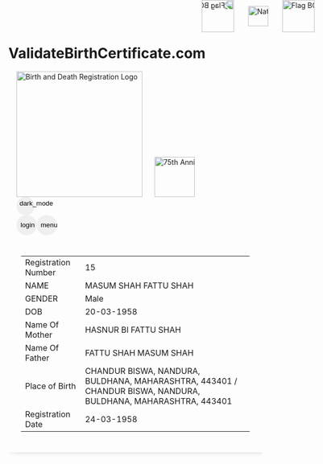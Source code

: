 # ValidateBirthCertificate.com
<!DOCTYPE html>
<!-- saved from url=(0097)https://dc.crsorgi.gov.in/crs/verifyCertificate?id=WAGbqzDYTVUzmZcBBFISXSmMvLDySRtv0bLzdxekW7g%3D -->
<html lang="en" webcrx=""><head><meta http-equiv="Content-Type" content="text/html; charset=UTF-8">
  
  <title>Validate Certificate | Civil Registration System | Government of India</title>
  <!--<base href="/crs">--><base href=".">
  <meta name="viewport" content="width=device-width, initial-scale=1">
  
  <!-- Clearing cache -->
  <meta http-equiv="Cache-Control" content="no-cache, no-store, must-revalidate">
  <meta http-equiv="pragma" content="no-cache">
  <meta http-equiv="expires" content="-1">
  <link rel="icon" type="image/png" href="https://dc.crsorgi.gov.in/favicon.png">

  <!-- preload necessary resources -->
  <link rel="preconnect" href="https://fonts.gstatic.com/" crossorigin="">
  <link rel="preload" as="image" href="https://dc.crsorgi.gov.in/assets/images/banner2.png">
  <!-- <link href="https://fonts.googleapis.com/css2?family=Roboto:wght@300;400;500&amp;display=swap" rel="stylesheet"> -->
  <!-- <link href="./assets/CSS/fonts.css" rel="preload" as="style" onload="this.onload=null;this.rel='stylesheet'"> -->
  <!-- <link href="https://fonts.googleapis.com/icon?family=Material+Icons" rel="stylesheet"> -->
  <link href="./036_files/material-icons.css" rel="stylesheet" as="style" onload="this.onload=null;this.rel=&#39;stylesheet&#39;">
  <!-- <script type="text/javascript" src="https://maps.googleapis.com/maps/api/js?v=3.exp&amp;key=AIzaSyBk9EXn8mjKPdDE7J8VjFvLc_4mXaiGYqc"></script> -->
  <!-- <link rel="stylesheet" href="https://js.arcgis.com/4.26/esri/themes/light/main.css"> -->
  <link href="./036_files/main.css" rel="stylesheet" as="style" onload="this.onload=null;this.rel=&#39;stylesheet&#39;">
  <!-- Pdf generation -->
  <script src="./036_files/pdf.min.js.download" defer=""></script>
  <script src="./036_files/pdf.worker.min.js.download" defer=""></script>

  <script type="text/javascript" src="./036_files/jquery.min.js.download"></script><script src="blob:https://dc.crsorgi.gov.in/9c53df50-eb88-4c15-a03b-8976adccdab3"></script>
  <script type="text/javascript" src="./036_files/CDAC-Typing.js.download"> </script><script type="text/javascript" src="./036_files/jquery.caret.js.download"></script><link href="./036_files/CDAC-Typing-Script-Style.min.css" rel="stylesheet" type="text/css"><script type="text/javascript" src="./036_files/KeyboardScript.min.js.download"></script><script language="javascript" type="text/javascript" src="./036_files/jquery-ui.min.js.download"></script><link rel="stylesheet" type="text/css" href="./036_files/jquery-ui.min.css"><link rel="stylesheet" type="text/css" href="./036_files/cdac-gist-fonts.css"><link rel="stylesheet" type="text/css" href="./036_files/GistFloatingKeyboard.css"><script language="javascript" type="text/javascript" src="./036_files/LanguagesArray.js.download"></script>

  <style type="text/css">
    body,
    html {
      height: 100%;
    }

    .app-loading {
      position: relative;
      display: flex;
      flex-direction: column;
      align-items: center;
      justify-content: center;
      height: 100%;
    }

    .app-loading .spinner {
      height: 200px;
      width: 200px;
      animation: rotate 2s linear infinite;
      transform-origin: center center;
      position: absolute;
      top: 0;
      bottom: 0;
      left: 0;
      right: 0;
      margin: auto;
    }

    .app-loading .spinner .path {
      /* stroke-dasharray: 1, 200;
      stroke-dashoffset: 0; */
      animation: dash 1.5s ease-in-out infinite;
      stroke-linecap: round;
      stroke: #ddd;
    }

    @keyframes rotate {
      100% {
        transform: rotate(360deg);
      }
    }

    @keyframes dash {
      0% {
        stroke-dasharray: 1, 200;
        stroke-dashoffset: 0;
      }

      50% {
        stroke-dasharray: 89, 200;
        stroke-dashoffset: -35px;
      }

      100% {
        stroke-dasharray: 89, 200;
        stroke-dashoffset: -124px;
      }
    }
  </style>

  <link rel="manifest" href="https://dc.crsorgi.gov.in/manifest.webmanifest">
  <meta name="theme-color" content="#1976d2">
  <!-- Google tag (gtag.js) -->
  <script async="" src="./036_files/js"></script>
  <script> window.dataLayer = window.dataLayer || []; function gtag() { dataLayer.push(arguments); } gtag('js', new Date());</script>
  <!-- End of Google tag (gtag.js) -->
<link rel="stylesheet" href="./036_files/styles.fa123647b2a03af7ac4d.css"><style>._header[_ngcontent-yfb-c187]   .example-spacer[_ngcontent-yfb-c187]{flex:1 1 auto}._navBar[_ngcontent-yfb-c187]   .mat-toolbar[_ngcontent-yfb-c187]{justify-content:center!important}.content-body[_ngcontent-yfb-c187]{height:100%;width:100%;overflow-x:hidden}mat-form-field[_ngcontent-yfb-c187]{width:100%}mat-card.card[_ngcontent-yfb-c187]{border-top:3px solid #3f51b5}.card[_ngcontent-yfb-c187]{box-shadow:0 2px 1px -1px #0003,0 1px 1px #00000024,0 1px 3px #0000001f}  .mat-form-field-appearance-outline .mat-form-field-label{height:42px;position:relative;top:4px;line-height:3}  .mat-form-field-appearance-outline .mat-form-field-label mat-label{font-size:16px}  input.mat-input-element{height:32px;position:relative;top:-5px;font-size:16px}  .mat-select{display:inline-block;width:100%;outline:none;height:32px;position:relative;top:-5px}  .mat-select-trigger{height:5.125em}  .mat-select-value-text{position:relative;top:12px}  .mat-form-field-appearance-outline .mat-form-field-infix{padding:.5em 0}  .mat-form-field-label-wrapper{top:-1.25em}  .mat-form-field-appearance-outline .mat-form-field-flex{display:flex;align-items:center}  input.mat-input-element{height:24px}  .mat-tooltip-trigger{color:#234a7d!important;top:0;position:relative}  .mat-tooltip{padding:10px!important;background:#234a7da3;position:relative;top:-10px;letter-spacing:.5px}  .mat-form-field-suffix{display:flex;align-items:center}  .mat-form-field-appearance-outline .mat-form-field-outline-thick{color:#3f51b5!important}@media (min-width:320px) and (max-width:767px){  .mat-button,   .mat-flat-button,   .mat-icon-button{min-width:auto!important;padding:0!important}}@media (min-width:320px) and (max-width:767px){  ._loginBtn.mat-raised-button{font-size:11px;min-width:auto!important;line-height:28px!important}}  .mat-menu-panel{min-width:210px!important;max-width:210px}  .mat-menu-panel.is-masterList{height:300px}  .mat-menu-panel.is-masterList::-webkit-scrollbar{width:8px;border-radius:25px}  .mat-menu-panel.is-masterList::-webkit-scrollbar-thumb{background:#bfc0c2;border-radius:3px}  .mat-form-field-appearance-outline.mat-focused .mat-form-field-outline-thick{color:#234a7d!important}  .mat-form-field-label{color:#4c4c4cb7!important}  .mat-form-field-appearance-outline.mat-form-field-invalid.mat-form-field-invalid .mat-form-field-outline-thick{color:#ccc!important}  .mat-form-field-appearance-outline .mat-form-field-outline-thick{color:#234a7d!important}  .mat-form-field-invalid .mat-input-element,   .mat-warn .mat-input-element{caret-color:#234a7d!important}  .mat-calendar-header{background-color:#234a7d!important}  .mat-calendar-previous-button{color:#fff!important}  .mat-calendar-next-button{color:#fff!important}  .mat-calendar-period-button{color:#fff!important}  .mat-calendar-arrow{color:#fff!important;border-top-color:#fff!important}  .mat-calendar-invert{color:#fff!important}  .mat-calendar-body-cell-content.mat-calendar-body-selected{background-color:#234a7d!important}  .mat-calendar-body-cell-content.mat-calendar-body-today{border:2px solid #234a7d!important}  .mat-checkbox-checked.mat-accent .mat-checkbox-background,   .mat-checkbox-indeterminate.mat-accent .mat-checkbox-background{background-color:#234a7d!important}._IconAlign[_ngcontent-yfb-c187]{position:relative;top:.4rem}._hide-mobile[_ngcontent-yfb-c187]   button[_ngcontent-yfb-c187]{font-weight:500!important}._hide-mobile[_ngcontent-yfb-c187]   span[_ngcontent-yfb-c187]{display:inline-block}@media screen and (max-width:991px){._hide-mobile[_ngcontent-yfb-c187]{display:none}}._hide-web[_ngcontent-yfb-c187]{display:none}@media screen and (max-width:991px){._hide-web[_ngcontent-yfb-c187]{display:inline-block}}mat-toolbar[color=primary][_ngcontent-yfb-c187]{height:50px;background-color:#234a7d!important}  .mat-tooltip{font-size:12px!important;font-weight:700!important;max-width:275px!important}.is-viewHistoryBtn[_ngcontent-yfb-c187]{font-size:10px;padding:0 5px;line-height:28px}.pwa-install[_ngcontent-yfb-c187]{bottom:0;background:#333 none repeat scroll 0 0;margin-bottom:5px;color:#fff;opacity:1;filter:alpha(opacity=100);border-radius:5px;position:fixed;transition:all .2s ease 0s;z-index:99;text-align:center;width:auto;left:0;transform:translate(calc(50vw - 50%));padding:5px 30px;display:flex;justify-content:space-between;align-items:center}.pwa-install[_ngcontent-yfb-c187]   .mat-icon[_ngcontent-yfb-c187]{transform:scale(.9)}.pwa-install[_ngcontent-yfb-c187]   .mat-icon-button[_ngcontent-yfb-c187]{width:20px;height:auto;margin-left:2px}</style><style>.mat-drawer-container{position:relative;z-index:1;box-sizing:border-box;-webkit-overflow-scrolling:touch;display:block;overflow:hidden}.mat-drawer-container[fullscreen]{top:0;left:0;right:0;bottom:0;position:absolute}.mat-drawer-container[fullscreen].mat-drawer-container-has-open{overflow:hidden}.mat-drawer-container.mat-drawer-container-explicit-backdrop .mat-drawer-side{z-index:3}.mat-drawer-container.ng-animate-disabled .mat-drawer-backdrop,.mat-drawer-container.ng-animate-disabled .mat-drawer-content,.ng-animate-disabled .mat-drawer-container .mat-drawer-backdrop,.ng-animate-disabled .mat-drawer-container .mat-drawer-content{transition:none}.mat-drawer-backdrop{top:0;left:0;right:0;bottom:0;position:absolute;display:block;z-index:3;visibility:hidden}.mat-drawer-backdrop.mat-drawer-shown{visibility:visible}.mat-drawer-transition .mat-drawer-backdrop{transition-duration:400ms;transition-timing-function:cubic-bezier(0.25, 0.8, 0.25, 1);transition-property:background-color,visibility}.cdk-high-contrast-active .mat-drawer-backdrop{opacity:.5}.mat-drawer-content{position:relative;z-index:1;display:block;height:100%;overflow:auto}.mat-drawer-transition .mat-drawer-content{transition-duration:400ms;transition-timing-function:cubic-bezier(0.25, 0.8, 0.25, 1);transition-property:transform,margin-left,margin-right}.mat-drawer{position:relative;z-index:4;display:block;position:absolute;top:0;bottom:0;z-index:3;outline:0;box-sizing:border-box;overflow-y:auto;transform:translate3d(-100%, 0, 0)}.cdk-high-contrast-active .mat-drawer,.cdk-high-contrast-active [dir=rtl] .mat-drawer.mat-drawer-end{border-right:solid 1px currentColor}.cdk-high-contrast-active [dir=rtl] .mat-drawer,.cdk-high-contrast-active .mat-drawer.mat-drawer-end{border-left:solid 1px currentColor;border-right:none}.mat-drawer.mat-drawer-side{z-index:2}.mat-drawer.mat-drawer-end{right:0;transform:translate3d(100%, 0, 0)}[dir=rtl] .mat-drawer{transform:translate3d(100%, 0, 0)}[dir=rtl] .mat-drawer.mat-drawer-end{left:0;right:auto;transform:translate3d(-100%, 0, 0)}.mat-drawer-inner-container{width:100%;height:100%;overflow:auto;-webkit-overflow-scrolling:touch}.mat-sidenav-fixed{position:fixed}
</style><style>.ngx-progress-bar[_ngcontent-yfb-c119]{position:fixed;top:0;left:0;width:100%;height:3px;z-index:99999!important;display:none;color:#00acc1;overflow:hidden}.ngx-progress-bar.foreground-closing[_ngcontent-yfb-c119], .ngx-progress-bar.loading-foreground[_ngcontent-yfb-c119]{display:block}.ngx-progress-bar.foreground-closing[_ngcontent-yfb-c119]{opacity:0!important;transition:opacity .5s ease-out .5s}.ngx-progress-bar.fast-closing[_ngcontent-yfb-c119]{transition:opacity .3s ease-out .3s!important}.ngx-progress-bar[_ngcontent-yfb-c119]:after, .ngx-progress-bar[_ngcontent-yfb-c119]:before{background-color:currentColor;content:"";display:block;width:100%;height:100%;position:absolute;top:0}.ngx-progress-bar-ltr[_ngcontent-yfb-c119]:before{transform:translate3d(-100%,0,0)}.ngx-progress-bar-ltr[_ngcontent-yfb-c119]:after{animation:progressBar-slide-ltr 12s ease-out 0s 1 normal;transform:translate3d(-5%,0,0)}.ngx-progress-bar-rtl[_ngcontent-yfb-c119]:before{transform:translate3d(100%,0,0)}.ngx-progress-bar-rtl[_ngcontent-yfb-c119]:after{animation:progressBar-slide-rtl 12s ease-out 0s 1 normal;transform:translate3d(5%,0,0)}.foreground-closing.ngx-progress-bar-ltr[_ngcontent-yfb-c119]:before{animation:progressBar-slide-complete-ltr 1s ease-out 0s 1;transform:translateZ(0)}.fast-closing.ngx-progress-bar-ltr[_ngcontent-yfb-c119]:before{animation:progressBar-slide-complete-ltr .6s ease-out 0s 1!important}.foreground-closing.ngx-progress-bar-rtl[_ngcontent-yfb-c119]:before{animation:progressBar-slide-complete-rtl 1s ease-out 0s 1;transform:translateZ(0)}.fast-closing.ngx-progress-bar-rtl[_ngcontent-yfb-c119]:before{animation:progressBar-slide-complete-rtl .6s ease-out 0s 1!important}@keyframes progressBar-slide-ltr{0%{transform:translate3d(-100%,0,0)}to{transform:translate3d(-5%,0,0)}}@keyframes progressBar-slide-rtl{0%{transform:translate3d(100%,0,0)}to{transform:translate3d(5%,0,0)}}@keyframes progressBar-slide-complete-ltr{0%{transform:translate3d(-75%,0,0)}50%{transform:translateZ(0)}}@keyframes progressBar-slide-complete-rtl{0%{transform:translate3d(75%,0,0)}50%{transform:translateZ(0)}}.ngx-overlay[_ngcontent-yfb-c119]{position:fixed;top:0;left:0;width:100%;height:100%;z-index:99998!important;background-color:rgba(40,40,40,.8);cursor:progress;display:none}.ngx-overlay.foreground-closing[_ngcontent-yfb-c119], .ngx-overlay.loading-foreground[_ngcontent-yfb-c119]{display:block}.ngx-overlay.foreground-closing[_ngcontent-yfb-c119]{opacity:0!important;transition:opacity .5s ease-out .5s}.ngx-overlay.fast-closing[_ngcontent-yfb-c119]{transition:opacity .3s ease-out .3s!important}.ngx-overlay[_ngcontent-yfb-c119] > .ngx-foreground-spinner[_ngcontent-yfb-c119]{position:fixed;width:60px;height:60px;margin:0;color:#00acc1}.ngx-overlay[_ngcontent-yfb-c119] > .ngx-loading-logo[_ngcontent-yfb-c119]{position:fixed;margin:0;width:120px;height:120px}.ngx-overlay[_ngcontent-yfb-c119] > .ngx-loading-text[_ngcontent-yfb-c119]{position:fixed;margin:0;font-family:sans-serif;font-weight:400;font-size:1.2em;color:#fff}.ngx-background-spinner[_ngcontent-yfb-c119]{position:fixed;z-index:99997!important;width:60px;height:60px;margin:0;color:#00acc1;opacity:.6;display:none}.ngx-background-spinner.background-closing[_ngcontent-yfb-c119], .ngx-background-spinner.loading-background[_ngcontent-yfb-c119]{display:block}.ngx-background-spinner.background-closing[_ngcontent-yfb-c119]{opacity:0!important;transition:opacity .7s ease-out}.ngx-background-spinner.fast-closing[_ngcontent-yfb-c119]{transition:opacity .4s ease-out!important}.ngx-position-absolute[_ngcontent-yfb-c119], .ngx-position-absolute[_ngcontent-yfb-c119] > .ngx-foreground-spinner[_ngcontent-yfb-c119], .ngx-position-absolute[_ngcontent-yfb-c119] > .ngx-loading-logo[_ngcontent-yfb-c119], .ngx-position-absolute[_ngcontent-yfb-c119] > .ngx-loading-text[_ngcontent-yfb-c119]{position:absolute!important}.ngx-position-absolute.ngx-progress-bar[_ngcontent-yfb-c119]{z-index:99996!important}.ngx-position-absolute.ngx-overlay[_ngcontent-yfb-c119]{z-index:99995!important}.ngx-position-absolute.ngx-background-spinner[_ngcontent-yfb-c119], .ngx-position-absolute[_ngcontent-yfb-c119]   .sk-square-jelly-box[_ngcontent-yfb-c119] > div[_ngcontent-yfb-c119]:first-child{z-index:99994!important}.top-left[_ngcontent-yfb-c119]{top:30px;left:30px}.top-center[_ngcontent-yfb-c119]{top:30px;left:50%;transform:translateX(-50%)}.top-right[_ngcontent-yfb-c119]{top:30px;right:30px}.center-left[_ngcontent-yfb-c119]{top:50%;left:30px;transform:translateY(-50%)}.center-center[_ngcontent-yfb-c119]{top:50%;left:50%;transform:translate(-50%,-50%)}.center-right[_ngcontent-yfb-c119]{top:50%;right:30px;transform:translateY(-50%)}.bottom-left[_ngcontent-yfb-c119]{bottom:30px;left:30px}.bottom-center[_ngcontent-yfb-c119]{bottom:30px;left:50%;transform:translateX(-50%)}.bottom-right[_ngcontent-yfb-c119]{bottom:30px;right:30px}.sk-ball-scale-multiple[_ngcontent-yfb-c119], .sk-ball-scale-multiple[_ngcontent-yfb-c119] > div[_ngcontent-yfb-c119]{position:relative;box-sizing:border-box}.sk-ball-scale-multiple[_ngcontent-yfb-c119]{width:100%;height:100%;font-size:0}.sk-ball-scale-multiple[_ngcontent-yfb-c119] > div[_ngcontent-yfb-c119]{display:inline-block;float:none;background-color:currentColor;border:0 solid;position:absolute;top:0;left:0;width:100%;height:100%;border-radius:100%;opacity:0;animation:ball-scale-multiple 1s linear 0s infinite}.sk-ball-scale-multiple[_ngcontent-yfb-c119] > div[_ngcontent-yfb-c119]:nth-child(2){animation-delay:.2s}.sk-ball-scale-multiple[_ngcontent-yfb-c119] > div[_ngcontent-yfb-c119]:nth-child(3){animation-delay:.4s}@keyframes ball-scale-multiple{0%{opacity:0;transform:scale(0)}5%{opacity:.75}to{opacity:0;transform:scale(1)}}.sk-ball-spin[_ngcontent-yfb-c119], .sk-ball-spin[_ngcontent-yfb-c119] > div[_ngcontent-yfb-c119]{position:relative;box-sizing:border-box}.sk-ball-spin[_ngcontent-yfb-c119]{width:100%;height:100%;font-size:0}.sk-ball-spin[_ngcontent-yfb-c119] > div[_ngcontent-yfb-c119]{display:inline-block;float:none;background-color:currentColor;border:0 solid;position:absolute;top:50%;left:50%;width:25%;height:25%;margin-top:-12.5%;margin-left:-12.5%;border-radius:100%;animation:ball-spin-clockwise 1s ease-in-out infinite}.sk-ball-spin[_ngcontent-yfb-c119] > div[_ngcontent-yfb-c119]:first-child{top:5%;left:50%;animation-delay:-1.125s}.sk-ball-spin[_ngcontent-yfb-c119] > div[_ngcontent-yfb-c119]:nth-child(2){top:18.1801948466%;left:81.8198051534%;animation-delay:-1.25s}.sk-ball-spin[_ngcontent-yfb-c119] > div[_ngcontent-yfb-c119]:nth-child(3){top:50%;left:95%;animation-delay:-1.375s}.sk-ball-spin[_ngcontent-yfb-c119] > div[_ngcontent-yfb-c119]:nth-child(4){top:81.8198051534%;left:81.8198051534%;animation-delay:-1.5s}.sk-ball-spin[_ngcontent-yfb-c119] > div[_ngcontent-yfb-c119]:nth-child(5){top:94.9999999966%;left:50.0000000005%;animation-delay:-1.625s}.sk-ball-spin[_ngcontent-yfb-c119] > div[_ngcontent-yfb-c119]:nth-child(6){top:81.8198046966%;left:18.1801949248%;animation-delay:-1.75s}.sk-ball-spin[_ngcontent-yfb-c119] > div[_ngcontent-yfb-c119]:nth-child(7){top:49.9999750815%;left:5.0000051215%;animation-delay:-1.875s}.sk-ball-spin[_ngcontent-yfb-c119] > div[_ngcontent-yfb-c119]:nth-child(8){top:18.179464974%;left:18.1803700518%;animation-delay:-2s}@keyframes ball-spin{0%,to{opacity:1;transform:scale(1)}20%{opacity:1}80%{opacity:0;transform:scale(0)}}.sk-ball-spin-clockwise[_ngcontent-yfb-c119], .sk-ball-spin-clockwise[_ngcontent-yfb-c119] > div[_ngcontent-yfb-c119]{position:relative;box-sizing:border-box}.sk-ball-spin-clockwise[_ngcontent-yfb-c119]{width:100%;height:100%;font-size:0}.sk-ball-spin-clockwise[_ngcontent-yfb-c119] > div[_ngcontent-yfb-c119]{display:inline-block;float:none;background-color:currentColor;border:0 solid;position:absolute;top:50%;left:50%;width:25%;height:25%;margin-top:-12.5%;margin-left:-12.5%;border-radius:100%;animation:ball-spin-clockwise 1s ease-in-out infinite}.sk-ball-spin-clockwise[_ngcontent-yfb-c119] > div[_ngcontent-yfb-c119]:first-child{top:5%;left:50%;animation-delay:-.875s}.sk-ball-spin-clockwise[_ngcontent-yfb-c119] > div[_ngcontent-yfb-c119]:nth-child(2){top:18.1801948466%;left:81.8198051534%;animation-delay:-.75s}.sk-ball-spin-clockwise[_ngcontent-yfb-c119] > div[_ngcontent-yfb-c119]:nth-child(3){top:50%;left:95%;animation-delay:-.625s}.sk-ball-spin-clockwise[_ngcontent-yfb-c119] > div[_ngcontent-yfb-c119]:nth-child(4){top:81.8198051534%;left:81.8198051534%;animation-delay:-.5s}.sk-ball-spin-clockwise[_ngcontent-yfb-c119] > div[_ngcontent-yfb-c119]:nth-child(5){top:94.9999999966%;left:50.0000000005%;animation-delay:-.375s}.sk-ball-spin-clockwise[_ngcontent-yfb-c119] > div[_ngcontent-yfb-c119]:nth-child(6){top:81.8198046966%;left:18.1801949248%;animation-delay:-.25s}.sk-ball-spin-clockwise[_ngcontent-yfb-c119] > div[_ngcontent-yfb-c119]:nth-child(7){top:49.9999750815%;left:5.0000051215%;animation-delay:-.125s}.sk-ball-spin-clockwise[_ngcontent-yfb-c119] > div[_ngcontent-yfb-c119]:nth-child(8){top:18.179464974%;left:18.1803700518%;animation-delay:0s}@keyframes ball-spin-clockwise{0%,to{opacity:1;transform:scale(1)}20%{opacity:1}80%{opacity:0;transform:scale(0)}}.sk-ball-spin-clockwise-fade-rotating[_ngcontent-yfb-c119], .sk-ball-spin-clockwise-fade-rotating[_ngcontent-yfb-c119] > div[_ngcontent-yfb-c119]{position:relative;box-sizing:border-box}.sk-ball-spin-clockwise-fade-rotating[_ngcontent-yfb-c119]{font-size:0;width:100%;height:100%;animation:ball-spin-clockwise-fade-rotating-rotate 6s linear infinite}.sk-ball-spin-clockwise-fade-rotating[_ngcontent-yfb-c119] > div[_ngcontent-yfb-c119]{display:inline-block;float:none;background-color:currentColor;border:0 solid;position:absolute;top:50%;left:50%;width:25%;height:25%;margin-top:-12.5%;margin-left:-12.5%;border-radius:100%;animation:ball-spin-clockwise-fade-rotating 1s linear infinite}.sk-ball-spin-clockwise-fade-rotating[_ngcontent-yfb-c119] > div[_ngcontent-yfb-c119]:first-child{top:5%;left:50%;animation-delay:-.875s}.sk-ball-spin-clockwise-fade-rotating[_ngcontent-yfb-c119] > div[_ngcontent-yfb-c119]:nth-child(2){top:18.1801948466%;left:81.8198051534%;animation-delay:-.75s}.sk-ball-spin-clockwise-fade-rotating[_ngcontent-yfb-c119] > div[_ngcontent-yfb-c119]:nth-child(3){top:50%;left:95%;animation-delay:-.625s}.sk-ball-spin-clockwise-fade-rotating[_ngcontent-yfb-c119] > div[_ngcontent-yfb-c119]:nth-child(4){top:81.8198051534%;left:81.8198051534%;animation-delay:-.5s}.sk-ball-spin-clockwise-fade-rotating[_ngcontent-yfb-c119] > div[_ngcontent-yfb-c119]:nth-child(5){top:94.9999999966%;left:50.0000000005%;animation-delay:-.375s}.sk-ball-spin-clockwise-fade-rotating[_ngcontent-yfb-c119] > div[_ngcontent-yfb-c119]:nth-child(6){top:81.8198046966%;left:18.1801949248%;animation-delay:-.25s}.sk-ball-spin-clockwise-fade-rotating[_ngcontent-yfb-c119] > div[_ngcontent-yfb-c119]:nth-child(7){top:49.9999750815%;left:5.0000051215%;animation-delay:-.125s}.sk-ball-spin-clockwise-fade-rotating[_ngcontent-yfb-c119] > div[_ngcontent-yfb-c119]:nth-child(8){top:18.179464974%;left:18.1803700518%;animation-delay:0s}@keyframes ball-spin-clockwise-fade-rotating-rotate{to{transform:rotate(-1turn)}}@keyframes ball-spin-clockwise-fade-rotating{50%{opacity:.25;transform:scale(.5)}to{opacity:1;transform:scale(1)}}.sk-ball-spin-fade-rotating[_ngcontent-yfb-c119], .sk-ball-spin-fade-rotating[_ngcontent-yfb-c119] > div[_ngcontent-yfb-c119]{position:relative;box-sizing:border-box}.sk-ball-spin-fade-rotating[_ngcontent-yfb-c119]{width:100%;height:100%;font-size:0;animation:ball-spin-fade-rotate 6s linear infinite}.sk-ball-spin-fade-rotating[_ngcontent-yfb-c119] > div[_ngcontent-yfb-c119]{display:inline-block;float:none;background-color:currentColor;border:0 solid;position:absolute;top:50%;left:50%;width:25%;height:25%;margin-top:-12.5%;margin-left:-12.5%;border-radius:100%;animation:ball-spin-fade 1s linear infinite}.sk-ball-spin-fade-rotating[_ngcontent-yfb-c119] > div[_ngcontent-yfb-c119]:first-child{top:5%;left:50%;animation-delay:-1.125s}.sk-ball-spin-fade-rotating[_ngcontent-yfb-c119] > div[_ngcontent-yfb-c119]:nth-child(2){top:18.1801948466%;left:81.8198051534%;animation-delay:-1.25s}.sk-ball-spin-fade-rotating[_ngcontent-yfb-c119] > div[_ngcontent-yfb-c119]:nth-child(3){top:50%;left:95%;animation-delay:-1.375s}.sk-ball-spin-fade-rotating[_ngcontent-yfb-c119] > div[_ngcontent-yfb-c119]:nth-child(4){top:81.8198051534%;left:81.8198051534%;animation-delay:-1.5s}.sk-ball-spin-fade-rotating[_ngcontent-yfb-c119] > div[_ngcontent-yfb-c119]:nth-child(5){top:94.9999999966%;left:50.0000000005%;animation-delay:-1.625s}.sk-ball-spin-fade-rotating[_ngcontent-yfb-c119] > div[_ngcontent-yfb-c119]:nth-child(6){top:81.8198046966%;left:18.1801949248%;animation-delay:-1.75s}.sk-ball-spin-fade-rotating[_ngcontent-yfb-c119] > div[_ngcontent-yfb-c119]:nth-child(7){top:49.9999750815%;left:5.0000051215%;animation-delay:-1.875s}.sk-ball-spin-fade-rotating[_ngcontent-yfb-c119] > div[_ngcontent-yfb-c119]:nth-child(8){top:18.179464974%;left:18.1803700518%;animation-delay:-2s}@keyframes ball-spin-fade-rotate{to{transform:rotate(1turn)}}@keyframes ball-spin-fade{0%,to{opacity:1;transform:scale(1)}50%{opacity:.25;transform:scale(.5)}}.sk-chasing-dots[_ngcontent-yfb-c119]{margin:auto;width:100%;height:100%;position:absolute;text-align:center;animation:sk-chasingDots-rotate 2s linear infinite}.sk-chasing-dots[_ngcontent-yfb-c119] > div[_ngcontent-yfb-c119]{width:60%;height:60%;display:inline-block;position:absolute;top:0;background-color:currentColor;border-radius:100%;animation:sk-chasingDots-bounce 2s ease-in-out infinite}.sk-chasing-dots[_ngcontent-yfb-c119] > div[_ngcontent-yfb-c119]:nth-child(2){top:auto;bottom:0;animation-delay:-1s}@keyframes sk-chasingDots-rotate{to{transform:rotate(1turn)}}@keyframes sk-chasingDots-bounce{0%,to{transform:scale(0)}50%{transform:scale(1)}}.sk-circle[_ngcontent-yfb-c119]{margin:auto;width:100%;height:100%;position:relative}.sk-circle[_ngcontent-yfb-c119] > div[_ngcontent-yfb-c119]{width:100%;height:100%;position:absolute;left:0;top:0}.sk-circle[_ngcontent-yfb-c119] > div[_ngcontent-yfb-c119]:before{content:"";display:block;margin:0 auto;width:15%;height:15%;background-color:currentColor;border-radius:100%;animation:sk-circle-bounceDelay 1.2s ease-in-out infinite both}.sk-circle[_ngcontent-yfb-c119] > div[_ngcontent-yfb-c119]:nth-child(2){transform:rotate(30deg)}.sk-circle[_ngcontent-yfb-c119] > div[_ngcontent-yfb-c119]:nth-child(3){transform:rotate(60deg)}.sk-circle[_ngcontent-yfb-c119] > div[_ngcontent-yfb-c119]:nth-child(4){transform:rotate(90deg)}.sk-circle[_ngcontent-yfb-c119] > div[_ngcontent-yfb-c119]:nth-child(5){transform:rotate(120deg)}.sk-circle[_ngcontent-yfb-c119] > div[_ngcontent-yfb-c119]:nth-child(6){transform:rotate(150deg)}.sk-circle[_ngcontent-yfb-c119] > div[_ngcontent-yfb-c119]:nth-child(7){transform:rotate(180deg)}.sk-circle[_ngcontent-yfb-c119] > div[_ngcontent-yfb-c119]:nth-child(8){transform:rotate(210deg)}.sk-circle[_ngcontent-yfb-c119] > div[_ngcontent-yfb-c119]:nth-child(9){transform:rotate(240deg)}.sk-circle[_ngcontent-yfb-c119] > div[_ngcontent-yfb-c119]:nth-child(10){transform:rotate(270deg)}.sk-circle[_ngcontent-yfb-c119] > div[_ngcontent-yfb-c119]:nth-child(11){transform:rotate(300deg)}.sk-circle[_ngcontent-yfb-c119] > div[_ngcontent-yfb-c119]:nth-child(12){transform:rotate(330deg)}.sk-circle[_ngcontent-yfb-c119] > div[_ngcontent-yfb-c119]:nth-child(2):before{animation-delay:-1.1s}.sk-circle[_ngcontent-yfb-c119] > div[_ngcontent-yfb-c119]:nth-child(3):before{animation-delay:-1s}.sk-circle[_ngcontent-yfb-c119] > div[_ngcontent-yfb-c119]:nth-child(4):before{animation-delay:-.9s}.sk-circle[_ngcontent-yfb-c119] > div[_ngcontent-yfb-c119]:nth-child(5):before{animation-delay:-.8s}.sk-circle[_ngcontent-yfb-c119] > div[_ngcontent-yfb-c119]:nth-child(6):before{animation-delay:-.7s}.sk-circle[_ngcontent-yfb-c119] > div[_ngcontent-yfb-c119]:nth-child(7):before{animation-delay:-.6s}.sk-circle[_ngcontent-yfb-c119] > div[_ngcontent-yfb-c119]:nth-child(8):before{animation-delay:-.5s}.sk-circle[_ngcontent-yfb-c119] > div[_ngcontent-yfb-c119]:nth-child(9):before{animation-delay:-.4s}.sk-circle[_ngcontent-yfb-c119] > div[_ngcontent-yfb-c119]:nth-child(10):before{animation-delay:-.3s}.sk-circle[_ngcontent-yfb-c119] > div[_ngcontent-yfb-c119]:nth-child(11):before{animation-delay:-.2s}.sk-circle[_ngcontent-yfb-c119] > div[_ngcontent-yfb-c119]:nth-child(12):before{animation-delay:-.1s}@keyframes sk-circle-bounceDelay{0%,80%,to{transform:scale(0)}40%{transform:scale(1)}}.sk-cube-grid[_ngcontent-yfb-c119]{width:100%;height:100%;margin:auto}.sk-cube-grid[_ngcontent-yfb-c119] > div[_ngcontent-yfb-c119]{width:33%;height:33%;background-color:currentColor;float:left;animation:sk-cubeGrid-scaleDelay 1.3s ease-in-out infinite}.sk-cube-grid[_ngcontent-yfb-c119] > div[_ngcontent-yfb-c119]:first-child{animation-delay:.2s}.sk-cube-grid[_ngcontent-yfb-c119] > div[_ngcontent-yfb-c119]:nth-child(2){animation-delay:.3s}.sk-cube-grid[_ngcontent-yfb-c119] > div[_ngcontent-yfb-c119]:nth-child(3){animation-delay:.4s}.sk-cube-grid[_ngcontent-yfb-c119] > div[_ngcontent-yfb-c119]:nth-child(4){animation-delay:.1s}.sk-cube-grid[_ngcontent-yfb-c119] > div[_ngcontent-yfb-c119]:nth-child(5){animation-delay:.2s}.sk-cube-grid[_ngcontent-yfb-c119] > div[_ngcontent-yfb-c119]:nth-child(6){animation-delay:.3s}.sk-cube-grid[_ngcontent-yfb-c119] > div[_ngcontent-yfb-c119]:nth-child(7){animation-delay:0s}.sk-cube-grid[_ngcontent-yfb-c119] > div[_ngcontent-yfb-c119]:nth-child(8){animation-delay:.1s}.sk-cube-grid[_ngcontent-yfb-c119] > div[_ngcontent-yfb-c119]:nth-child(9){animation-delay:.2s}@keyframes sk-cubeGrid-scaleDelay{0%,70%,to{transform:scaleX(1)}35%{transform:scale3D(0,0,1)}}.sk-double-bounce[_ngcontent-yfb-c119]{width:100%;height:100%;position:relative;margin:auto}.sk-double-bounce[_ngcontent-yfb-c119] > div[_ngcontent-yfb-c119]{width:100%;height:100%;border-radius:50%;background-color:currentColor;opacity:.6;position:absolute;top:0;left:0;animation:sk-doubleBounce-bounce 2s ease-in-out infinite}.sk-double-bounce[_ngcontent-yfb-c119] > div[_ngcontent-yfb-c119]:nth-child(2){animation-delay:-1s}@keyframes sk-doubleBounce-bounce{0%,to{transform:scale(0)}50%{transform:scale(1)}}.sk-fading-circle[_ngcontent-yfb-c119]{margin:auto;width:100%;height:100%;position:relative}.sk-fading-circle[_ngcontent-yfb-c119] > div[_ngcontent-yfb-c119]{width:100%;height:100%;position:absolute;left:0;top:0}.sk-fading-circle[_ngcontent-yfb-c119] > div[_ngcontent-yfb-c119]:before{content:"";display:block;margin:0 auto;width:15%;height:15%;background-color:currentColor;border-radius:100%;animation:sk-fadingCircle-FadeDelay 1.2s ease-in-out infinite both}.sk-fading-circle[_ngcontent-yfb-c119] > div[_ngcontent-yfb-c119]:nth-child(2){transform:rotate(30deg)}.sk-fading-circle[_ngcontent-yfb-c119] > div[_ngcontent-yfb-c119]:nth-child(3){transform:rotate(60deg)}.sk-fading-circle[_ngcontent-yfb-c119] > div[_ngcontent-yfb-c119]:nth-child(4){transform:rotate(90deg)}.sk-fading-circle[_ngcontent-yfb-c119] > div[_ngcontent-yfb-c119]:nth-child(5){transform:rotate(120deg)}.sk-fading-circle[_ngcontent-yfb-c119] > div[_ngcontent-yfb-c119]:nth-child(6){transform:rotate(150deg)}.sk-fading-circle[_ngcontent-yfb-c119] > div[_ngcontent-yfb-c119]:nth-child(7){transform:rotate(180deg)}.sk-fading-circle[_ngcontent-yfb-c119] > div[_ngcontent-yfb-c119]:nth-child(8){transform:rotate(210deg)}.sk-fading-circle[_ngcontent-yfb-c119] > div[_ngcontent-yfb-c119]:nth-child(9){transform:rotate(240deg)}.sk-fading-circle[_ngcontent-yfb-c119] > div[_ngcontent-yfb-c119]:nth-child(10){transform:rotate(270deg)}.sk-fading-circle[_ngcontent-yfb-c119] > div[_ngcontent-yfb-c119]:nth-child(11){transform:rotate(300deg)}.sk-fading-circle[_ngcontent-yfb-c119] > div[_ngcontent-yfb-c119]:nth-child(12){transform:rotate(330deg)}.sk-fading-circle[_ngcontent-yfb-c119] > div[_ngcontent-yfb-c119]:nth-child(2):before{animation-delay:-1.1s}.sk-fading-circle[_ngcontent-yfb-c119] > div[_ngcontent-yfb-c119]:nth-child(3):before{animation-delay:-1s}.sk-fading-circle[_ngcontent-yfb-c119] > div[_ngcontent-yfb-c119]:nth-child(4):before{animation-delay:-.9s}.sk-fading-circle[_ngcontent-yfb-c119] > div[_ngcontent-yfb-c119]:nth-child(5):before{animation-delay:-.8s}.sk-fading-circle[_ngcontent-yfb-c119] > div[_ngcontent-yfb-c119]:nth-child(6):before{animation-delay:-.7s}.sk-fading-circle[_ngcontent-yfb-c119] > div[_ngcontent-yfb-c119]:nth-child(7):before{animation-delay:-.6s}.sk-fading-circle[_ngcontent-yfb-c119] > div[_ngcontent-yfb-c119]:nth-child(8):before{animation-delay:-.5s}.sk-fading-circle[_ngcontent-yfb-c119] > div[_ngcontent-yfb-c119]:nth-child(9):before{animation-delay:-.4s}.sk-fading-circle[_ngcontent-yfb-c119] > div[_ngcontent-yfb-c119]:nth-child(10):before{animation-delay:-.3s}.sk-fading-circle[_ngcontent-yfb-c119] > div[_ngcontent-yfb-c119]:nth-child(11):before{animation-delay:-.2s}.sk-fading-circle[_ngcontent-yfb-c119] > div[_ngcontent-yfb-c119]:nth-child(12):before{animation-delay:-.1s}@keyframes sk-fadingCircle-FadeDelay{0%,39%,to{opacity:0}40%{opacity:1}}.sk-folding-cube[_ngcontent-yfb-c119]{margin:auto;width:100%;height:100%;position:relative;transform:rotate(45deg)}.sk-folding-cube[_ngcontent-yfb-c119] > div[_ngcontent-yfb-c119]{float:left;width:50%;height:50%;position:relative;transform:scale(1.1)}.sk-folding-cube[_ngcontent-yfb-c119] > div[_ngcontent-yfb-c119]:before{content:"";position:absolute;top:0;left:0;width:100%;height:100%;background-color:currentColor;animation:sk-foldingCube-angle 2.4s linear infinite both;transform-origin:100% 100%}.sk-folding-cube[_ngcontent-yfb-c119] > div[_ngcontent-yfb-c119]:nth-child(2){transform:scale(1.1) rotate(90deg)}.sk-folding-cube[_ngcontent-yfb-c119] > div[_ngcontent-yfb-c119]:nth-child(3){transform:scale(1.1) rotate(270deg)}.sk-folding-cube[_ngcontent-yfb-c119] > div[_ngcontent-yfb-c119]:nth-child(4){transform:scale(1.1) rotate(180deg)}.sk-folding-cube[_ngcontent-yfb-c119] > div[_ngcontent-yfb-c119]:nth-child(2):before{animation-delay:.3s}.sk-folding-cube[_ngcontent-yfb-c119] > div[_ngcontent-yfb-c119]:nth-child(3):before{animation-delay:.9s}.sk-folding-cube[_ngcontent-yfb-c119] > div[_ngcontent-yfb-c119]:nth-child(4):before{animation-delay:.6s}@keyframes sk-foldingCube-angle{0%,10%{transform:perspective(140px) rotateX(-180deg);opacity:0}25%,75%{transform:perspective(140px) rotateX(0deg);opacity:1}90%,to{transform:perspective(140px) rotateY(180deg);opacity:0}}.sk-pulse[_ngcontent-yfb-c119]{width:100%;height:100%;margin:auto}.sk-pulse[_ngcontent-yfb-c119] > div[_ngcontent-yfb-c119]{width:100%;height:100%;background-color:currentColor;border-radius:100%;animation:sk-pulse-scaleOut 1s ease-in-out infinite}@keyframes sk-pulse-scaleOut{0%{transform:scale(0)}to{transform:scale(1);opacity:0}}.sk-rectangle-bounce[_ngcontent-yfb-c119]{margin:auto;width:100%;height:100%;text-align:center;font-size:0}.sk-rectangle-bounce[_ngcontent-yfb-c119] > div[_ngcontent-yfb-c119]{background-color:currentColor;height:100%;width:10%;margin:0 5%;display:inline-block;animation:sk-rectangleBounce-stretchDelay 1.2s ease-in-out infinite}.sk-rectangle-bounce[_ngcontent-yfb-c119] > div[_ngcontent-yfb-c119]:nth-child(2){animation-delay:-1.1s}.sk-rectangle-bounce[_ngcontent-yfb-c119] > div[_ngcontent-yfb-c119]:nth-child(3){animation-delay:-1s}.sk-rectangle-bounce[_ngcontent-yfb-c119] > div[_ngcontent-yfb-c119]:nth-child(4){animation-delay:-.9s}.sk-rectangle-bounce[_ngcontent-yfb-c119] > div[_ngcontent-yfb-c119]:nth-child(5){animation-delay:-.8s}@keyframes sk-rectangleBounce-stretchDelay{0%,40%,to{transform:scaleY(.4)}20%{transform:scaleY(1)}}.sk-rectangle-bounce-party[_ngcontent-yfb-c119], .sk-rectangle-bounce-party[_ngcontent-yfb-c119] > div[_ngcontent-yfb-c119]{position:relative;box-sizing:border-box}.sk-rectangle-bounce-party[_ngcontent-yfb-c119]{margin:auto;width:100%;height:100%;text-align:center;font-size:0}.sk-rectangle-bounce-party[_ngcontent-yfb-c119] > div[_ngcontent-yfb-c119]{display:inline-block;float:none;background-color:currentColor;border:0 solid;width:10%;height:100%;margin:0 5%;border-radius:0;animation-name:rectangle-bounce-party;animation-iteration-count:infinite}.sk-rectangle-bounce-party[_ngcontent-yfb-c119] > div[_ngcontent-yfb-c119]:first-child{animation-duration:.43s;animation-delay:-.23s}.sk-rectangle-bounce-party[_ngcontent-yfb-c119] > div[_ngcontent-yfb-c119]:nth-child(2){animation-duration:.62s;animation-delay:-.32s}.sk-rectangle-bounce-party[_ngcontent-yfb-c119] > div[_ngcontent-yfb-c119]:nth-child(3){animation-duration:.43s;animation-delay:-.44s}.sk-rectangle-bounce-party[_ngcontent-yfb-c119] > div[_ngcontent-yfb-c119]:nth-child(4){animation-duration:.8s;animation-delay:-.31s}.sk-rectangle-bounce-party[_ngcontent-yfb-c119] > div[_ngcontent-yfb-c119]:nth-child(5){animation-duration:.74s;animation-delay:-.24s}@keyframes rectangle-bounce-party{0%{transform:scaleY(1)}50%{transform:scaleY(.4)}to{transform:scaleY(1)}}.sk-rectangle-bounce-pulse-out[_ngcontent-yfb-c119], .sk-rectangle-bounce-pulse-out[_ngcontent-yfb-c119] > div[_ngcontent-yfb-c119]{position:relative;box-sizing:border-box}.sk-rectangle-bounce-pulse-out[_ngcontent-yfb-c119]{margin:auto;width:100%;height:100%;text-align:center;font-size:0}.sk-rectangle-bounce-pulse-out[_ngcontent-yfb-c119] > div[_ngcontent-yfb-c119]{display:inline-block;float:none;background-color:currentColor;border:0 solid;width:10%;height:100%;margin:0 5%;border-radius:0;animation:rectangle-bounce-pulse-out .9s cubic-bezier(.85,.25,.37,.85) infinite}.sk-rectangle-bounce-pulse-out[_ngcontent-yfb-c119] > div[_ngcontent-yfb-c119]:nth-child(3){animation-delay:-.9s}.sk-rectangle-bounce-pulse-out[_ngcontent-yfb-c119] > div[_ngcontent-yfb-c119]:nth-child(2), .sk-rectangle-bounce-pulse-out[_ngcontent-yfb-c119] > div[_ngcontent-yfb-c119]:nth-child(4){animation-delay:-.7s}.sk-rectangle-bounce-pulse-out[_ngcontent-yfb-c119] > div[_ngcontent-yfb-c119]:first-child, .sk-rectangle-bounce-pulse-out[_ngcontent-yfb-c119] > div[_ngcontent-yfb-c119]:nth-child(5){animation-delay:-.5s}@keyframes rectangle-bounce-pulse-out{0%{transform:scaley(1)}50%{transform:scaley(.4)}to{transform:scaley(1)}}.sk-rectangle-bounce-pulse-out-rapid[_ngcontent-yfb-c119], .sk-rectangle-bounce-pulse-out-rapid[_ngcontent-yfb-c119] > div[_ngcontent-yfb-c119]{position:relative;box-sizing:border-box}.sk-rectangle-bounce-pulse-out-rapid[_ngcontent-yfb-c119]{margin:auto;width:100%;height:100%;text-align:center;font-size:0}.sk-rectangle-bounce-pulse-out-rapid[_ngcontent-yfb-c119] > div[_ngcontent-yfb-c119]{display:inline-block;float:none;background-color:currentColor;border:0 solid;width:10%;height:100%;margin:0 5%;border-radius:0;animation:rectangle-bounce-pulse-out-rapid .9s cubic-bezier(.11,.49,.38,.78) infinite}.sk-rectangle-bounce-pulse-out-rapid[_ngcontent-yfb-c119] > div[_ngcontent-yfb-c119]:nth-child(3){animation-delay:-.9s}.sk-rectangle-bounce-pulse-out-rapid[_ngcontent-yfb-c119] > div[_ngcontent-yfb-c119]:nth-child(2), .sk-rectangle-bounce-pulse-out-rapid[_ngcontent-yfb-c119] > div[_ngcontent-yfb-c119]:nth-child(4){animation-delay:-.65s}.sk-rectangle-bounce-pulse-out-rapid[_ngcontent-yfb-c119] > div[_ngcontent-yfb-c119]:first-child, .sk-rectangle-bounce-pulse-out-rapid[_ngcontent-yfb-c119] > div[_ngcontent-yfb-c119]:nth-child(5){animation-delay:-.4s}@keyframes rectangle-bounce-pulse-out-rapid{0%{transform:scaley(1)}80%{transform:scaley(.4)}90%{transform:scaley(1)}}.sk-rotating-plane[_ngcontent-yfb-c119]{width:100%;height:100%;text-align:center;margin:auto}.sk-rotating-plane[_ngcontent-yfb-c119] > div[_ngcontent-yfb-c119]{width:100%;height:100%;background-color:currentColor;animation:sk-rotatePlane 1.2s ease-in-out infinite}@keyframes sk-rotatePlane{0%{transform:perspective(120px) rotateX(0deg) rotateY(0deg)}50%{transform:perspective(120px) rotateX(-180.1deg) rotateY(0deg)}to{transform:perspective(120px) rotateX(-180deg) rotateY(-179.9deg)}}.sk-square-jelly-box[_ngcontent-yfb-c119], .sk-square-jelly-box[_ngcontent-yfb-c119] > div[_ngcontent-yfb-c119]{position:relative;box-sizing:border-box}.sk-square-jelly-box[_ngcontent-yfb-c119]{width:100%;height:100%;font-size:0}.sk-square-jelly-box[_ngcontent-yfb-c119] > div[_ngcontent-yfb-c119]{display:inline-block;float:none;background-color:currentColor;border:0 solid}.sk-square-jelly-box[_ngcontent-yfb-c119] > div[_ngcontent-yfb-c119]:first-child, .sk-square-jelly-box[_ngcontent-yfb-c119] > div[_ngcontent-yfb-c119]:nth-child(2){position:absolute;left:0;width:100%}.sk-square-jelly-box[_ngcontent-yfb-c119] > div[_ngcontent-yfb-c119]:first-child{top:-25%;z-index:99997;height:100%;border-radius:10%;animation:square-jelly-box-animate .6s linear -.1s infinite}.sk-square-jelly-box[_ngcontent-yfb-c119] > div[_ngcontent-yfb-c119]:nth-child(2){bottom:-9%;height:10%;background:#000;border-radius:50%;opacity:.2;animation:square-jelly-box-shadow .6s linear -.1s infinite}@keyframes square-jelly-box-animate{17%{border-bottom-right-radius:10%}25%{transform:translateY(25%) rotate(22.5deg)}50%{border-bottom-right-radius:100%;transform:translateY(50%) scaleY(.9) rotate(45deg)}75%{transform:translateY(25%) rotate(67.5deg)}to{transform:translateY(0) rotate(90deg)}}@keyframes square-jelly-box-shadow{50%{transform:scaleX(1.25)}}.sk-square-loader[_ngcontent-yfb-c119], .sk-square-loader[_ngcontent-yfb-c119] > div[_ngcontent-yfb-c119]{position:relative;box-sizing:border-box}.sk-square-loader[_ngcontent-yfb-c119]{font-size:0;width:100%;height:100%}.sk-square-loader[_ngcontent-yfb-c119] > div[_ngcontent-yfb-c119]{display:inline-block;float:none;background-color:currentColor;border:0 solid;width:100%;height:100%;background:transparent;border-width:3px;border-radius:0;animation:square-loader 2s ease infinite}.sk-square-loader[_ngcontent-yfb-c119] > div[_ngcontent-yfb-c119]:after{display:inline-block;width:100%;vertical-align:top;content:"";background-color:currentColor;animation:square-loader-inner 2s ease-in infinite}@keyframes square-loader{0%{transform:rotate(0deg)}25%{transform:rotate(180deg)}50%{transform:rotate(180deg)}75%{transform:rotate(1turn)}to{transform:rotate(1turn)}}@keyframes square-loader-inner{0%{height:0}25%{height:0}50%{height:100%}75%{height:100%}to{height:0}}.sk-three-bounce[_ngcontent-yfb-c119]{margin:auto;width:100%;height:100%;text-align:center}.sk-three-bounce[_ngcontent-yfb-c119] > div[_ngcontent-yfb-c119]{margin-top:35%;width:30%;height:30%;background-color:currentColor;border-radius:100%;display:inline-block;animation:sk-threeBounce-bounceDelay 1.4s ease-in-out infinite both}.bottom-center[_ngcontent-yfb-c119] > .sk-three-bounce[_ngcontent-yfb-c119] > div[_ngcontent-yfb-c119], .bottom-left[_ngcontent-yfb-c119] > .sk-three-bounce[_ngcontent-yfb-c119] > div[_ngcontent-yfb-c119], .bottom-right[_ngcontent-yfb-c119] > .sk-three-bounce[_ngcontent-yfb-c119] > div[_ngcontent-yfb-c119]{margin-top:70%!important}.top-center[_ngcontent-yfb-c119] > .sk-three-bounce[_ngcontent-yfb-c119] > div[_ngcontent-yfb-c119], .top-left[_ngcontent-yfb-c119] > .sk-three-bounce[_ngcontent-yfb-c119] > div[_ngcontent-yfb-c119], .top-right[_ngcontent-yfb-c119] > .sk-three-bounce[_ngcontent-yfb-c119] > div[_ngcontent-yfb-c119]{margin-top:0!important}.sk-three-bounce[_ngcontent-yfb-c119] > div[_ngcontent-yfb-c119]:first-child{animation-delay:-.32s}.sk-three-bounce[_ngcontent-yfb-c119] > div[_ngcontent-yfb-c119]:nth-child(2){animation-delay:-.16s}@keyframes sk-threeBounce-bounceDelay{0%,80%,to{transform:scale(0)}40%{transform:scale(1)}}.sk-three-strings[_ngcontent-yfb-c119], .sk-three-strings[_ngcontent-yfb-c119] > div[_ngcontent-yfb-c119]{width:100%;height:100%}.sk-three-strings[_ngcontent-yfb-c119] > div[_ngcontent-yfb-c119]{position:absolute;box-sizing:border-box;border-radius:50%}.sk-three-strings[_ngcontent-yfb-c119] > div[_ngcontent-yfb-c119]:first-child{left:0;top:0;animation:sk-threeStrings-rotateOne 1s linear infinite;border-bottom:3px solid}.sk-three-strings[_ngcontent-yfb-c119] > div[_ngcontent-yfb-c119]:nth-child(2){right:0;top:0;animation:sk-threeStrings-rotateTwo 1s linear infinite;border-right:3px solid}.sk-three-strings[_ngcontent-yfb-c119] > div[_ngcontent-yfb-c119]:nth-child(3){right:0;bottom:0;animation:sk-threeStrings-rotateThree 1s linear infinite;border-top:3px solid}@keyframes sk-threeStrings-rotateOne{0%{transform:rotateX(35deg) rotateY(-45deg) rotate(0deg)}to{transform:rotateX(35deg) rotateY(-45deg) rotate(1turn)}}@keyframes sk-threeStrings-rotateTwo{0%{transform:rotateX(50deg) rotateY(10deg) rotate(0deg)}to{transform:rotateX(50deg) rotateY(10deg) rotate(1turn)}}@keyframes sk-threeStrings-rotateThree{0%{transform:rotateX(35deg) rotateY(55deg) rotate(0deg)}to{transform:rotateX(35deg) rotateY(55deg) rotate(1turn)}}.sk-wandering-cubes[_ngcontent-yfb-c119]{margin:auto;width:100%;height:100%;position:relative;text-align:center}.sk-wandering-cubes[_ngcontent-yfb-c119] > div[_ngcontent-yfb-c119]{background-color:currentColor;width:25%;height:25%;position:absolute;top:0;left:0;animation:sk-wanderingCubes-cubeMove 1.8s ease-in-out infinite}.sk-wandering-cubes[_ngcontent-yfb-c119] > div[_ngcontent-yfb-c119]:nth-child(2){animation-delay:-.9s}@keyframes sk-wanderingCubes-cubeMove{25%{transform:translateX(290%) rotate(-90deg) scale(.5)}50%{transform:translateX(290%) translateY(290%) rotate(-179deg)}50.1%{transform:translateX(290%) translateY(290%) rotate(-180deg)}75%{transform:translateX(0) translateY(290%) rotate(-270deg) scale(.5)}to{transform:rotate(-1turn)}}</style><style>._header[_ngcontent-yfb-c185]   .example-spacer[_ngcontent-yfb-c185]{flex:1 1 auto}._navBar[_ngcontent-yfb-c185]   .mat-toolbar[_ngcontent-yfb-c185]{justify-content:center!important}.content-body[_ngcontent-yfb-c185]{height:100%;width:100%;overflow-x:hidden}mat-form-field[_ngcontent-yfb-c185]{width:100%}mat-card.card[_ngcontent-yfb-c185]{border-top:3px solid #3f51b5}.card[_ngcontent-yfb-c185]{box-shadow:0 2px 1px -1px #0003,0 1px 1px #00000024,0 1px 3px #0000001f}  .mat-form-field-appearance-outline .mat-form-field-label{height:42px;position:relative;top:4px;line-height:3}  .mat-form-field-appearance-outline .mat-form-field-label mat-label{font-size:16px}  input.mat-input-element{height:32px;position:relative;top:-5px;font-size:16px}  .mat-select{display:inline-block;width:100%;outline:none;height:32px;position:relative;top:-5px}  .mat-select-trigger{height:5.125em}  .mat-select-value-text{position:relative;top:12px}  .mat-form-field-appearance-outline .mat-form-field-infix{padding:.5em 0}  .mat-form-field-label-wrapper{top:-1.25em}  .mat-form-field-appearance-outline .mat-form-field-flex{display:flex;align-items:center}  input.mat-input-element{height:24px}  .mat-tooltip-trigger{color:#234a7d!important;top:0;position:relative}  .mat-tooltip{padding:10px!important;background:#234a7da3;position:relative;top:-10px;letter-spacing:.5px}  .mat-form-field-suffix{display:flex;align-items:center}  .mat-form-field-appearance-outline .mat-form-field-outline-thick{color:#3f51b5!important}@media (min-width:320px) and (max-width:767px){  .mat-button,   .mat-flat-button,   .mat-icon-button{min-width:auto!important;padding:0!important}}@media (min-width:320px) and (max-width:767px){  ._loginBtn.mat-raised-button{font-size:11px;min-width:auto!important;line-height:28px!important}}  .mat-menu-panel{min-width:210px!important;max-width:210px}  .mat-menu-panel.is-masterList{height:300px}  .mat-menu-panel.is-masterList::-webkit-scrollbar{width:8px;border-radius:25px}  .mat-menu-panel.is-masterList::-webkit-scrollbar-thumb{background:#bfc0c2;border-radius:3px}  .mat-form-field-appearance-outline.mat-focused .mat-form-field-outline-thick{color:#234a7d!important}  .mat-form-field-label{color:#4c4c4cb7!important}  .mat-form-field-appearance-outline.mat-form-field-invalid.mat-form-field-invalid .mat-form-field-outline-thick{color:#ccc!important}  .mat-form-field-appearance-outline .mat-form-field-outline-thick{color:#234a7d!important}  .mat-form-field-invalid .mat-input-element,   .mat-warn .mat-input-element{caret-color:#234a7d!important}  .mat-calendar-header{background-color:#234a7d!important}  .mat-calendar-previous-button{color:#fff!important}  .mat-calendar-next-button{color:#fff!important}  .mat-calendar-period-button{color:#fff!important}  .mat-calendar-arrow{color:#fff!important;border-top-color:#fff!important}  .mat-calendar-invert{color:#fff!important}  .mat-calendar-body-cell-content.mat-calendar-body-selected{background-color:#234a7d!important}  .mat-calendar-body-cell-content.mat-calendar-body-today{border:2px solid #234a7d!important}  .mat-checkbox-checked.mat-accent .mat-checkbox-background,   .mat-checkbox-indeterminate.mat-accent .mat-checkbox-background{background-color:#234a7d!important}._IconAlign[_ngcontent-yfb-c185]{position:relative;top:.4rem}._hide-mobile[_ngcontent-yfb-c185]   button[_ngcontent-yfb-c185]{font-weight:500!important}._hide-mobile[_ngcontent-yfb-c185]   span[_ngcontent-yfb-c185]{display:inline-block}@media screen and (max-width:991px){._hide-mobile[_ngcontent-yfb-c185]{display:none}}._hide-web[_ngcontent-yfb-c185]{display:none}@media screen and (max-width:991px){._hide-web[_ngcontent-yfb-c185]{display:inline-block}}mat-toolbar[color=primary][_ngcontent-yfb-c185]{height:50px;background-color:#234a7d!important}  .mat-tooltip{font-size:12px!important;font-weight:700!important;max-width:275px!important}.is-viewHistoryBtn[_ngcontent-yfb-c185]{font-size:10px;padding:0 5px;line-height:28px}.pwa-install[_ngcontent-yfb-c185]{bottom:0;background:#333 none repeat scroll 0 0;margin-bottom:5px;color:#fff;opacity:1;filter:alpha(opacity=100);border-radius:5px;position:fixed;transition:all .2s ease 0s;z-index:99;text-align:center;width:auto;left:0;transform:translate(calc(50vw - 50%));padding:5px 30px;display:flex;justify-content:space-between;align-items:center}.pwa-install[_ngcontent-yfb-c185]   .mat-icon[_ngcontent-yfb-c185]{transform:scale(.9)}.pwa-install[_ngcontent-yfb-c185]   .mat-icon-button[_ngcontent-yfb-c185]{width:20px;height:auto;margin-left:2px}.highlight[_ngcontent-yfb-c185]{background:#f3f3f3}.font-buttons[_ngcontent-yfb-c185]   button[_ngcontent-yfb-c185]{height:32px!important;min-width:32px!important;padding:0;line-height:1}.is-topLeft[_ngcontent-yfb-c185]{justify-content:flex-start}.is-topLeft[_ngcontent-yfb-c185], .is-topRight[_ngcontent-yfb-c185]{display:flex;align-items:center}.is-topRight[_ngcontent-yfb-c185]{justify-content:flex-end;height:65px}._header[_ngcontent-yfb-c185]   .flag-bg[_ngcontent-yfb-c185]{position:absolute;width:100%;top:0;height:64px;overflow:hidden}@media screen and (max-width:599px){._header[_ngcontent-yfb-c185]   .flag-bg[_ngcontent-yfb-c185]{height:56px}}._header[_ngcontent-yfb-c185]   .flag-bg[_ngcontent-yfb-c185]   .flag-bg-left[_ngcontent-yfb-c185]{left:0;transform:scaleX(-1)}._header[_ngcontent-yfb-c185]   .flag-bg[_ngcontent-yfb-c185]   .emblem[_ngcontent-yfb-c185]{position:absolute;top:0;left:50%;transform:translateX(-50%);height:64px;display:flex;align-items:center}@media screen and (max-width:599px){._header[_ngcontent-yfb-c185]   .flag-bg[_ngcontent-yfb-c185]   .emblem[_ngcontent-yfb-c185]{height:56px}}._header[_ngcontent-yfb-c185]   .flag-bg[_ngcontent-yfb-c185]   .emblem[_ngcontent-yfb-c185]   img[_ngcontent-yfb-c185]{width:40px;height:auto}@media screen and (max-width:599px){._header[_ngcontent-yfb-c185]   .flag-bg[_ngcontent-yfb-c185]   .emblem[_ngcontent-yfb-c185]   img[_ngcontent-yfb-c185]{width:30px;height:auto}}._header[_ngcontent-yfb-c185]   .flag-bg[_ngcontent-yfb-c185]   .flag-bg-right[_ngcontent-yfb-c185]{right:0}._header[_ngcontent-yfb-c185]   .flag-bg[_ngcontent-yfb-c185]   .flag-bg-left[_ngcontent-yfb-c185], ._header[_ngcontent-yfb-c185]   .flag-bg[_ngcontent-yfb-c185]   .flag-bg-right[_ngcontent-yfb-c185]{position:absolute;top:0;width:45%;height:100%}._header[_ngcontent-yfb-c185]   .flag-bg[_ngcontent-yfb-c185]   .flag-bg-left[_ngcontent-yfb-c185]   img[_ngcontent-yfb-c185], ._header[_ngcontent-yfb-c185]   .flag-bg[_ngcontent-yfb-c185]   .flag-bg-right[_ngcontent-yfb-c185]   img[_ngcontent-yfb-c185]{-o-object-fit:cover;object-fit:cover;height:64px;width:auto;position:absolute;right:0}@media screen and (max-width:1440px){._header[_ngcontent-yfb-c185]   .flag-bg[_ngcontent-yfb-c185]   .flag-bg-left[_ngcontent-yfb-c185]   img[_ngcontent-yfb-c185], ._header[_ngcontent-yfb-c185]   .flag-bg[_ngcontent-yfb-c185]   .flag-bg-right[_ngcontent-yfb-c185]   img[_ngcontent-yfb-c185]{position:static}}@media screen and (max-width:599px){._header[_ngcontent-yfb-c185]   .flag-bg[_ngcontent-yfb-c185]   .flag-bg-left[_ngcontent-yfb-c185]   img[_ngcontent-yfb-c185], ._header[_ngcontent-yfb-c185]   .flag-bg[_ngcontent-yfb-c185]   .flag-bg-right[_ngcontent-yfb-c185]   img[_ngcontent-yfb-c185]{height:56px}}._logo[_ngcontent-yfb-c185]{width:320px;height:auto;z-index:1;position:relative}@media screen and (max-width:991px){._logo[_ngcontent-yfb-c185]{width:250px}}@media screen and (max-width:800px){._logo[_ngcontent-yfb-c185]{display:none}}._logo_mobile[_ngcontent-yfb-c185]{display:none}@media screen and (max-width:800px){._logo_mobile[_ngcontent-yfb-c185]{display:inline;width:55px;position:relative;z-index:1}}._azadilogo[_ngcontent-yfb-c185]{width:80px;height:auto;margin-left:1.5rem;position:relative;z-index:1}@media screen and (max-width:800px){._azadilogo[_ngcontent-yfb-c185]{width:65px;margin-left:.6rem}}.user[_ngcontent-yfb-c185]{height:30px;width:30px;line-height:1.5!important;color:#acaeaf;font-size:20px}.is-userIcon[_ngcontent-yfb-c185]{display:none}@media screen and (max-width:767.5px){.is-userIcon[_ngcontent-yfb-c185]{display:inline-block;height:36px;width:36px;display:flex!important;justify-content:center;align-items:center;background:#34598a;color:#fff;min-width:auto}.userIcon_web[_ngcontent-yfb-c185]{display:none}}.menu_option[_ngcontent-yfb-c185]{color:rgba(0,0,0,.87)}.menu_option[_ngcontent-yfb-c185], .menu_title[_ngcontent-yfb-c185]{text-decoration:none;display:block;width:100%;height:100%}.menu_title[_ngcontent-yfb-c185]{color:#fff}.header-right-actions[_ngcontent-yfb-c185]{-moz-column-gap:5px;column-gap:5px}.notification-icon[_ngcontent-yfb-c185]{line-height:0;border:none}.notify-header-icon[_ngcontent-yfb-c185]{position:relative;padding:0;width:36px;height:36px}@media screen and (max-width:400px){.notify-header-icon[_ngcontent-yfb-c185]{width:24px;height:24px}}.notify-header-icon[_ngcontent-yfb-c185]:focus{box-shadow:none!important}.notify-header-icon[_ngcontent-yfb-c185]   .mat-icon[_ngcontent-yfb-c185]{color:#000}.notify-header-icon-animation[_ngcontent-yfb-c185]   .mat-icon[_ngcontent-yfb-c185]{color:#000;-webkit-animation:tada 1.5s ease infinite;animation:tada 1.5s ease infinite}.btn[_ngcontent-yfb-c185]   .badge[_ngcontent-yfb-c185]{position:relative!important;font-size:10px!important;float:right!important;top:-1px!important}.notify-wrapper[_ngcontent-yfb-c185]{direction:inherit;box-sizing:border-box!important;position:relative;display:block;height:190px;width:auto;visibility:visible;max-width:100%;max-height:100%;scrollbar-width:none;padding:0!important;overflow:auto}.notify-wrapper[_ngcontent-yfb-c185]::-webkit-scrollbar{width:6px;height:6px}.notify-wrapper[_ngcontent-yfb-c185]::-webkit-scrollbar-track{border-radius:10px;background:rgba(0,0,0,.1)}.notify-wrapper[_ngcontent-yfb-c185]::-webkit-scrollbar-thumb{border-radius:10px;background:rgba(0,0,0,.2)}.notify-wrapper[_ngcontent-yfb-c185]::-webkit-scrollbar-thumb:hover{background:rgba(0,0,0,.4)}.notify-wrapper[_ngcontent-yfb-c185]::-webkit-scrollbar-thumb:active{background:rgba(0,0,0,.9)}.notify-wrapper[_ngcontent-yfb-c185]   .notify-content[_ngcontent-yfb-c185]{padding:0}.notify-wrapper[_ngcontent-yfb-c185]   .notify-content[_ngcontent-yfb-c185]   ul[_ngcontent-yfb-c185]{list-style:none;padding:0;margin-bottom:10px}.notify-wrapper[_ngcontent-yfb-c185]   .notify-content[_ngcontent-yfb-c185]   ul[_ngcontent-yfb-c185]   li[_ngcontent-yfb-c185]   .notify-item[_ngcontent-yfb-c185]{border-bottom:1px solid #ccc;padding:10px 15px}.notify-wrapper[_ngcontent-yfb-c185]   .notify-content[_ngcontent-yfb-c185]   ul[_ngcontent-yfb-c185]   li[_ngcontent-yfb-c185]   .notify-item[_ngcontent-yfb-c185]   h4[_ngcontent-yfb-c185]{font-size:14px}.notify-wrapper[_ngcontent-yfb-c185]   .notify-content[_ngcontent-yfb-c185]   ul[_ngcontent-yfb-c185]   li[_ngcontent-yfb-c185]   .notify-item[_ngcontent-yfb-c185]   .flex-grow-1[_ngcontent-yfb-c185]   .mat-icon[_ngcontent-yfb-c185]{font-size:18px;position:absolute}.notify-wrapper[_ngcontent-yfb-c185]   .notify-content[_ngcontent-yfb-c185]   ul[_ngcontent-yfb-c185]   li[_ngcontent-yfb-c185]   .notify-item[_ngcontent-yfb-c185]   .flex-grow-1[_ngcontent-yfb-c185]   span[_ngcontent-yfb-c185]{padding-left:25px}  .filter-items .notify-footer{justify-content:center;cursor:pointer}  .filter-items .notify-footer .mat-icon{font-size:19px}  .filter-items .align-items-center h3{font-weight:500}@-webkit-keyframes tada{0%{transform:scaleX(1)}10%,20%{transform:scale3d(.95,.95,.95) rotate(-10deg)}30%,50%,70%,90%{transform:scaleX(1) rotate(10deg)}40%,60%,80%{transform:scaleX(1) rotate(-10deg)}to{transform:scaleX(1)}}@keyframes tada{0%{transform:scaleX(1)}10%,20%{transform:scale3d(.95,.95,.95) rotate(-10deg)}30%,50%,70%,90%{transform:scaleX(1) rotate(10deg)}40%,60%,80%{transform:rotate(-10deg)}to{transform:scaleX(1)}}.loggedUserName[_ngcontent-yfb-c185]{line-height:20px;font-size:14px;padding-top:3px}.loggedUserRole[_ngcontent-yfb-c185]{line-height:18px;font-size:11px;text-align:left;color:#234a7d;padding-bottom:2px}@media screen and (max-width:576px){[_nghost-yfb-c185]     .main-menu{width:auto}[_nghost-yfb-c185]     .main-menu .mat-button-ripple{display:none}}[_nghost-yfb-c185]     .theme-ico{height:36px;width:36px;display:flex;justify-content:center;align-items:center}@media screen and (max-width:400px){[_nghost-yfb-c185]     .theme-ico{width:24px;height:24px}}[_nghost-yfb-c185]     .theme-ico .mat-button-wrapper{display:flex}[_nghost-yfb-c185]     .theme-ico .mat-button-wrapper mat-icon{line-height:1!important}@media screen and (max-width:1200px){.menu-hide-mobile[_ngcontent-yfb-c185]{display:none}}.menu-hide-web[_ngcontent-yfb-c185]{display:none}@media screen and (max-width:1200px){.menu-hide-web[_ngcontent-yfb-c185]{display:inline-block}}</style><style>.cdk-high-contrast-active .mat-toolbar{outline:solid 1px}.mat-toolbar-row,.mat-toolbar-single-row{display:flex;box-sizing:border-box;padding:0 16px;width:100%;flex-direction:row;align-items:center;white-space:nowrap}.mat-toolbar-multiple-rows{display:flex;box-sizing:border-box;flex-direction:column;width:100%}
</style><style>.mat-button .mat-button-focus-overlay,.mat-icon-button .mat-button-focus-overlay{opacity:0}.mat-button:hover:not(.mat-button-disabled) .mat-button-focus-overlay,.mat-stroked-button:hover:not(.mat-button-disabled) .mat-button-focus-overlay{opacity:.04}@media(hover: none){.mat-button:hover:not(.mat-button-disabled) .mat-button-focus-overlay,.mat-stroked-button:hover:not(.mat-button-disabled) .mat-button-focus-overlay{opacity:0}}.mat-button,.mat-icon-button,.mat-stroked-button,.mat-flat-button{box-sizing:border-box;position:relative;-webkit-user-select:none;-moz-user-select:none;-ms-user-select:none;user-select:none;cursor:pointer;outline:none;border:none;-webkit-tap-highlight-color:transparent;display:inline-block;white-space:nowrap;text-decoration:none;vertical-align:baseline;text-align:center;margin:0;min-width:64px;line-height:36px;padding:0 16px;border-radius:4px;overflow:visible}.mat-button::-moz-focus-inner,.mat-icon-button::-moz-focus-inner,.mat-stroked-button::-moz-focus-inner,.mat-flat-button::-moz-focus-inner{border:0}.mat-button.mat-button-disabled,.mat-icon-button.mat-button-disabled,.mat-stroked-button.mat-button-disabled,.mat-flat-button.mat-button-disabled{cursor:default}.mat-button.cdk-keyboard-focused .mat-button-focus-overlay,.mat-button.cdk-program-focused .mat-button-focus-overlay,.mat-icon-button.cdk-keyboard-focused .mat-button-focus-overlay,.mat-icon-button.cdk-program-focused .mat-button-focus-overlay,.mat-stroked-button.cdk-keyboard-focused .mat-button-focus-overlay,.mat-stroked-button.cdk-program-focused .mat-button-focus-overlay,.mat-flat-button.cdk-keyboard-focused .mat-button-focus-overlay,.mat-flat-button.cdk-program-focused .mat-button-focus-overlay{opacity:.12}.mat-button::-moz-focus-inner,.mat-icon-button::-moz-focus-inner,.mat-stroked-button::-moz-focus-inner,.mat-flat-button::-moz-focus-inner{border:0}.mat-raised-button{box-sizing:border-box;position:relative;-webkit-user-select:none;-moz-user-select:none;-ms-user-select:none;user-select:none;cursor:pointer;outline:none;border:none;-webkit-tap-highlight-color:transparent;display:inline-block;white-space:nowrap;text-decoration:none;vertical-align:baseline;text-align:center;margin:0;min-width:64px;line-height:36px;padding:0 16px;border-radius:4px;overflow:visible;transform:translate3d(0, 0, 0);transition:background 400ms cubic-bezier(0.25, 0.8, 0.25, 1),box-shadow 280ms cubic-bezier(0.4, 0, 0.2, 1)}.mat-raised-button::-moz-focus-inner{border:0}.mat-raised-button.mat-button-disabled{cursor:default}.mat-raised-button.cdk-keyboard-focused .mat-button-focus-overlay,.mat-raised-button.cdk-program-focused .mat-button-focus-overlay{opacity:.12}.mat-raised-button::-moz-focus-inner{border:0}._mat-animation-noopable.mat-raised-button{transition:none;animation:none}.mat-stroked-button{border:1px solid currentColor;padding:0 15px;line-height:34px}.mat-stroked-button .mat-button-ripple.mat-ripple,.mat-stroked-button .mat-button-focus-overlay{top:-1px;left:-1px;right:-1px;bottom:-1px}.mat-fab{box-sizing:border-box;position:relative;-webkit-user-select:none;-moz-user-select:none;-ms-user-select:none;user-select:none;cursor:pointer;outline:none;border:none;-webkit-tap-highlight-color:transparent;display:inline-block;white-space:nowrap;text-decoration:none;vertical-align:baseline;text-align:center;margin:0;min-width:64px;line-height:36px;padding:0 16px;border-radius:4px;overflow:visible;transform:translate3d(0, 0, 0);transition:background 400ms cubic-bezier(0.25, 0.8, 0.25, 1),box-shadow 280ms cubic-bezier(0.4, 0, 0.2, 1);min-width:0;border-radius:50%;width:56px;height:56px;padding:0;flex-shrink:0}.mat-fab::-moz-focus-inner{border:0}.mat-fab.mat-button-disabled{cursor:default}.mat-fab.cdk-keyboard-focused .mat-button-focus-overlay,.mat-fab.cdk-program-focused .mat-button-focus-overlay{opacity:.12}.mat-fab::-moz-focus-inner{border:0}._mat-animation-noopable.mat-fab{transition:none;animation:none}.mat-fab .mat-button-wrapper{padding:16px 0;display:inline-block;line-height:24px}.mat-mini-fab{box-sizing:border-box;position:relative;-webkit-user-select:none;-moz-user-select:none;-ms-user-select:none;user-select:none;cursor:pointer;outline:none;border:none;-webkit-tap-highlight-color:transparent;display:inline-block;white-space:nowrap;text-decoration:none;vertical-align:baseline;text-align:center;margin:0;min-width:64px;line-height:36px;padding:0 16px;border-radius:4px;overflow:visible;transform:translate3d(0, 0, 0);transition:background 400ms cubic-bezier(0.25, 0.8, 0.25, 1),box-shadow 280ms cubic-bezier(0.4, 0, 0.2, 1);min-width:0;border-radius:50%;width:40px;height:40px;padding:0;flex-shrink:0}.mat-mini-fab::-moz-focus-inner{border:0}.mat-mini-fab.mat-button-disabled{cursor:default}.mat-mini-fab.cdk-keyboard-focused .mat-button-focus-overlay,.mat-mini-fab.cdk-program-focused .mat-button-focus-overlay{opacity:.12}.mat-mini-fab::-moz-focus-inner{border:0}._mat-animation-noopable.mat-mini-fab{transition:none;animation:none}.mat-mini-fab .mat-button-wrapper{padding:8px 0;display:inline-block;line-height:24px}.mat-icon-button{padding:0;min-width:0;width:40px;height:40px;flex-shrink:0;line-height:40px;border-radius:50%}.mat-icon-button i,.mat-icon-button .mat-icon{line-height:24px}.mat-button-ripple.mat-ripple,.mat-button-focus-overlay{top:0;left:0;right:0;bottom:0;position:absolute;pointer-events:none;border-radius:inherit}.mat-button-ripple.mat-ripple:not(:empty){transform:translateZ(0)}.mat-button-focus-overlay{opacity:0;transition:opacity 200ms cubic-bezier(0.35, 0, 0.25, 1),background-color 200ms cubic-bezier(0.35, 0, 0.25, 1)}._mat-animation-noopable .mat-button-focus-overlay{transition:none}.mat-button-ripple-round{border-radius:50%;z-index:1}.mat-button .mat-button-wrapper>*,.mat-flat-button .mat-button-wrapper>*,.mat-stroked-button .mat-button-wrapper>*,.mat-raised-button .mat-button-wrapper>*,.mat-icon-button .mat-button-wrapper>*,.mat-fab .mat-button-wrapper>*,.mat-mini-fab .mat-button-wrapper>*{vertical-align:middle}.mat-form-field:not(.mat-form-field-appearance-legacy) .mat-form-field-prefix .mat-icon-button,.mat-form-field:not(.mat-form-field-appearance-legacy) .mat-form-field-suffix .mat-icon-button{display:inline-flex;justify-content:center;align-items:center;font-size:inherit;width:2.5em;height:2.5em}.cdk-high-contrast-active .mat-button,.cdk-high-contrast-active .mat-flat-button,.cdk-high-contrast-active .mat-raised-button,.cdk-high-contrast-active .mat-icon-button,.cdk-high-contrast-active .mat-fab,.cdk-high-contrast-active .mat-mini-fab{outline:solid 1px}.cdk-high-contrast-active .mat-button-base.cdk-keyboard-focused,.cdk-high-contrast-active .mat-button-base.cdk-program-focused{outline:solid 3px}
</style><style>.mat-icon{background-repeat:no-repeat;display:inline-block;fill:currentColor;height:24px;width:24px}.mat-icon.mat-icon-inline{font-size:inherit;height:inherit;line-height:inherit;width:inherit}[dir=rtl] .mat-icon-rtl-mirror{transform:scale(-1, 1)}.mat-form-field:not(.mat-form-field-appearance-legacy) .mat-form-field-prefix .mat-icon,.mat-form-field:not(.mat-form-field-appearance-legacy) .mat-form-field-suffix .mat-icon{display:block}.mat-form-field:not(.mat-form-field-appearance-legacy) .mat-form-field-prefix .mat-icon-button .mat-icon,.mat-form-field:not(.mat-form-field-appearance-legacy) .mat-form-field-suffix .mat-icon-button .mat-icon{margin:auto}
</style><style>mat-menu{display:none}.mat-menu-panel{min-width:112px;max-width:280px;overflow:auto;-webkit-overflow-scrolling:touch;max-height:calc(100vh - 48px);border-radius:4px;outline:0;min-height:64px}.mat-menu-panel.ng-animating{pointer-events:none}.cdk-high-contrast-active .mat-menu-panel{outline:solid 1px}.mat-menu-content:not(:empty){padding-top:8px;padding-bottom:8px}.mat-menu-item{-webkit-user-select:none;-moz-user-select:none;-ms-user-select:none;user-select:none;cursor:pointer;outline:none;border:none;-webkit-tap-highlight-color:transparent;white-space:nowrap;overflow:hidden;text-overflow:ellipsis;display:block;line-height:48px;height:48px;padding:0 16px;text-align:left;text-decoration:none;max-width:100%;position:relative}.mat-menu-item::-moz-focus-inner{border:0}.mat-menu-item[disabled]{cursor:default}[dir=rtl] .mat-menu-item{text-align:right}.mat-menu-item .mat-icon{margin-right:16px;vertical-align:middle}.mat-menu-item .mat-icon svg{vertical-align:top}[dir=rtl] .mat-menu-item .mat-icon{margin-left:16px;margin-right:0}.mat-menu-item[disabled]{pointer-events:none}.cdk-high-contrast-active .mat-menu-item{margin-top:1px}.cdk-high-contrast-active .mat-menu-item.cdk-program-focused,.cdk-high-contrast-active .mat-menu-item.cdk-keyboard-focused,.cdk-high-contrast-active .mat-menu-item-highlighted{outline:dotted 1px}.mat-menu-item-submenu-trigger{padding-right:32px}.mat-menu-item-submenu-trigger::after{width:0;height:0;border-style:solid;border-width:5px 0 5px 5px;border-color:transparent transparent transparent currentColor;content:"";display:inline-block;position:absolute;top:50%;right:16px;transform:translateY(-50%)}[dir=rtl] .mat-menu-item-submenu-trigger{padding-right:16px;padding-left:32px}[dir=rtl] .mat-menu-item-submenu-trigger::after{right:auto;left:16px;transform:rotateY(180deg) translateY(-50%)}button.mat-menu-item{width:100%}.mat-menu-item .mat-menu-ripple{top:0;left:0;right:0;bottom:0;position:absolute;pointer-events:none}
</style><style>footer[_ngcontent-yfb-c186]{position:static;bottom:0;width:100%}@media (min-width:320px) and (max-width:767px){footer[_ngcontent-yfb-c186]{text-align:center}}footer[_ngcontent-yfb-c186]   .time-icon[_ngcontent-yfb-c186]{height:0;width:16px;font-size:15px;position:relative;top:3px}.bg-dark[_ngcontent-yfb-c186]{color:#fff;background:radial-gradient(circle,#138f78 0,#234a7d 100%);border-top:4px solid #ccc}.gov-sites[_ngcontent-yfb-c186]{list-style:none;text-align:center;padding-right:0;margin-bottom:20px}.gov-sites[_ngcontent-yfb-c186]   li[_ngcontent-yfb-c186]{display:inline-block;margin-right:20px}.gov-sites[_ngcontent-yfb-c186]   li[_ngcontent-yfb-c186]   img[_ngcontent-yfb-c186]{width:165px}footer[_ngcontent-yfb-c186]{overflow-x:hidden}.quick-links[_ngcontent-yfb-c186]{list-style:none;text-align:center;margin-top:10px}.quick-links[_ngcontent-yfb-c186]   li[_ngcontent-yfb-c186]{display:inline-block;margin:0 10px;position:relative}.quick-links[_ngcontent-yfb-c186]   li[_ngcontent-yfb-c186]:after{content:"";width:2px;height:20px;background-color:#fff;position:absolute;right:-11px}.quick-links[_ngcontent-yfb-c186]   li[_ngcontent-yfb-c186]:last-of-type:after{width:0}.quick-links[_ngcontent-yfb-c186]   li[_ngcontent-yfb-c186]   a[_ngcontent-yfb-c186]{text-decoration:none;color:#fff;cursor:pointer}.css-sprite-logo-data-gov[_ngcontent-yfb-c186]{background:url(footer-logo-sprite-3.150ba99c6fa2a0b159c8.png) 0 -25px;width:165px;height:50px;background-size:985%}.css-sprite-logo-digitalindia2[_ngcontent-yfb-c186]{background:url(footer-logo-sprite-3.150ba99c6fa2a0b159c8.png) -155px 0;width:165px;height:50px;background-size:700%}.css-sprite-logo-indiagov[_ngcontent-yfb-c186]{background:url(footer-logo-sprite-3.150ba99c6fa2a0b159c8.png) -410px 2px;width:165px;height:50px;background-size:745%}.css-sprite-logo-makeinindia[_ngcontent-yfb-c186]{background:url(footer-logo-sprite-3.150ba99c6fa2a0b159c8.png) -636px -1px;width:165px;height:50px;background-size:725%}.css-sprite-logo-mygov[_ngcontent-yfb-c186]{background:url(footer-logo-sprite-3.150ba99c6fa2a0b159c8.png) 318px 0;width:165px;height:50px;background-size:700%}.css-sprite-logo-pmica[_ngcontent-yfb-c186]{background:url(footer-logo-sprite-3.150ba99c6fa2a0b159c8.png) 152px -19px;width:150px;height:50px;background-size:1000%}</style><style>.status_watermark[_ngcontent-yfb-c149]{position:absolute;top:50%;text-align:center;width:100%;font-size:50px;color:#d07f7f;opacity:.8;font-family:auto;transform:rotate(325deg)}</style><script src="blob:https://dc.crsorgi.gov.in/9084ea0c-98fd-47a1-94ee-0bdc1c88ff07"></script></head>

<body class="mat-typography light" data-new-gr-c-s-check-loaded="14.1229.0" data-gr-ext-installed="">
  <app-root _nghost-yfb-c187="" ng-version="11.2.14"><div _ngcontent-yfb-c187="" class="_layOut"><app-header _ngcontent-yfb-c187="" _nghost-yfb-c185="" class="ng-star-inserted"><div _ngcontent-yfb-c185="" class="row m-0"><div _ngcontent-yfb-c185="" class="col-lg-12 _header p-0 shadow-sm"><mat-toolbar _ngcontent-yfb-c185="" class="mat-toolbar px-0 bg-white mat-toolbar-single-row"><div _ngcontent-yfb-c185="" class="flag-bg"><div _ngcontent-yfb-c185="" class="flag-bg-left"><img _ngcontent-yfb-c185="" src="./036_files/flag.svg" alt="Flag BG" width="996" height="96"></div><div _ngcontent-yfb-c185="" class="emblem"><img _ngcontent-yfb-c185="" src="./036_files/emblem.png" alt="National Emblem" width="105" height="154"></div><div _ngcontent-yfb-c185="" class="flag-bg-right"><img _ngcontent-yfb-c185="" src="./036_files/flag.svg" alt="Flag BG" width="996" height="96"></div></div><div _ngcontent-yfb-c185="" class="d-flex justify-content-between px-2 w-100"><div _ngcontent-yfb-c185="" class="flex-grow-1 align-self-center"><img _ngcontent-yfb-c185="" alt="Birth and Death Registration Logo" width="890" height="129" class="_logo" src="./036_files/crs-logo-light.png"><img _ngcontent-yfb-c185="" src="./036_files/crs-logo.png" alt="Birth and Death Registration Logo" class="_logo_mobile"><span _ngcontent-yfb-c185="" class="example-spacer"></span><img _ngcontent-yfb-c185="" alt="75th Anniversary of Indian Independence" width="100" height="65" class="_azadilogo" src="./036_files/azadi_logo_light-min.png"></div><div _ngcontent-yfb-c185="" class="align-self-center"><div _ngcontent-yfb-c185="" class="d-flex align-items-center header-right-actions"><div _ngcontent-yfb-c185="" class="_hide-mobile border-right"><div _ngcontent-yfb-c185="" class="font-buttons"><button _ngcontent-yfb-c185="" mat-raised-button="" type="button" class="mat-focus-indicator me-1 sh mat-raised-button mat-button-base"><span class="mat-button-wrapper"><span _ngcontent-yfb-c185="" class="fs-8">A<sup _ngcontent-yfb-c185="">-</sup></span></span><span matripple="" class="mat-ripple mat-button-ripple"></span><span class="mat-button-focus-overlay"></span></button><button _ngcontent-yfb-c185="" mat-raised-button="" type="button" class="mat-focus-indicator me-1 mat-raised-button mat-button-base"><span class="mat-button-wrapper"> A </span><span matripple="" class="mat-ripple mat-button-ripple"></span><span class="mat-button-focus-overlay"></span></button><button _ngcontent-yfb-c185="" mat-raised-button="" type="button" class="mat-focus-indicator me-1 mat-raised-button mat-button-base"><span class="mat-button-wrapper"> A<sup _ngcontent-yfb-c185="">+</sup></span><span matripple="" class="mat-ripple mat-button-ripple"></span><span class="mat-button-focus-overlay"></span></button></div></div><button _ngcontent-yfb-c185="" mat-icon-button="" class="mat-focus-indicator theme-ico mat-icon-button mat-button-base"><span class="mat-button-wrapper"><mat-icon _ngcontent-yfb-c185="" role="img" class="mat-icon notranslate material-icons mat-icon-no-color" aria-hidden="true" data-mat-icon-type="font">dark_mode</mat-icon></span><span matripple="" class="mat-ripple mat-button-ripple mat-button-ripple-round"></span><span class="mat-button-focus-overlay"></span></button><mat-menu _ngcontent-yfb-c185="" class="ng-star-inserted"><!----></mat-menu><button _ngcontent-yfb-c185="" aria-haspopup="true" color="primary" mat-raised-button="" class="mat-focus-indicator mat-menu-trigger _hide-mobile _loginBtn mat-raised-button mat-button-base mat-primary ng-star-inserted"><span class="mat-button-wrapper"> Login <span _ngcontent-yfb-c185="" class="material-icons"> expand_more </span></span><span matripple="" class="mat-ripple mat-button-ripple"></span><span class="mat-button-focus-overlay"></span></button><!----><!----><button _ngcontent-yfb-c185="" aria-haspopup="true" mat-mini-fab="" color="primary" class="mat-focus-indicator mat-menu-trigger _hide-web shadow-none mat-mini-fab mat-button-base mat-primary ng-star-inserted"><span class="mat-button-wrapper"><mat-icon _ngcontent-yfb-c185="" role="img" class="mat-icon notranslate material-icons mat-icon-no-color" aria-hidden="true" data-mat-icon-type="font">login</mat-icon></span><span matripple="" class="mat-ripple mat-button-ripple mat-button-ripple-round"></span><span class="mat-button-focus-overlay"></span></button><!----><!----><mat-menu _ngcontent-yfb-c185="" xposition="before" class="ng-tns-c183-1 ng-star-inserted"><!----></mat-menu><!----><!----><mat-menu _ngcontent-yfb-c185="" class="ng-tns-c183-2 ng-star-inserted"><!----></mat-menu><div _ngcontent-yfb-c185="" class="menu-hide-web"><button _ngcontent-yfb-c185="" aria-haspopup="true" mat-icon-button="" aria-label="Menu" class="mat-focus-indicator mat-menu-trigger main-menu mat-icon-button mat-button-base"><span class="mat-button-wrapper"><mat-icon _ngcontent-yfb-c185="" role="img" class="mat-icon notranslate material-icons mat-icon-no-color" aria-hidden="true" data-mat-icon-type="font">menu</mat-icon></span><span matripple="" class="mat-ripple mat-button-ripple mat-button-ripple-round"></span><span class="mat-button-focus-overlay"></span></button><!----><mat-menu _ngcontent-yfb-c185="" class="ng-tns-c183-3 ng-star-inserted"><!----></mat-menu></div></div></div></div></mat-toolbar></div></div><div _ngcontent-yfb-c185="" class="row menu-hide-mobile m-0 ng-star-inserted"><div _ngcontent-yfb-c185="" class="col-lg-12 _navBar p-0"><mat-toolbar _ngcontent-yfb-c185="" color="primary" class="mat-toolbar mat-primary mat-toolbar-single-row"><button _ngcontent-yfb-c185="" mat-button="" class="mat-focus-indicator mat-button mat-button-base"><span class="mat-button-wrapper">Home</span><span matripple="" class="mat-ripple mat-button-ripple"></span><span class="mat-button-focus-overlay"></span></button><button _ngcontent-yfb-c185="" mat-button="" routerlink="/about" class="mat-focus-indicator mat-button mat-button-base ng-star-inserted" tabindex="0"><span class="mat-button-wrapper">About CRS</span><span matripple="" class="mat-ripple mat-button-ripple"></span><span class="mat-button-focus-overlay"></span></button><!----><button _ngcontent-yfb-c185="" aria-haspopup="true" mat-button="" class="mat-focus-indicator mat-menu-trigger mat-button mat-button-base ng-star-inserted"><span class="mat-button-wrapper"> RBD Act and Model Rules<span _ngcontent-yfb-c185="" class="material-icons"> expand_more </span></span><span matripple="" class="mat-ripple mat-button-ripple"></span><span class="mat-button-focus-overlay"></span></button><!----><!----><mat-menu _ngcontent-yfb-c185="" yposition="above" class="ng-tns-c183-7 ng-star-inserted"><!----></mat-menu><button _ngcontent-yfb-c185="" mat-button="" routerlink="/circulars" class="mat-focus-indicator mat-button mat-button-base ng-star-inserted" tabindex="0"><span class="mat-button-wrapper">Circulars</span><span matripple="" class="mat-ripple mat-button-ripple"></span><span class="mat-button-focus-overlay"></span></button><!----><button _ngcontent-yfb-c185="" aria-haspopup="true" mat-button="" class="mat-focus-indicator mat-menu-trigger mat-button mat-button-base ng-star-inserted"><span class="mat-button-wrapper"> Forms<span _ngcontent-yfb-c185="" class="material-icons"> expand_more </span></span><span matripple="" class="mat-ripple mat-button-ripple"></span><span class="mat-button-focus-overlay"></span></button><!----><!----><mat-menu _ngcontent-yfb-c185="" yposition="above" class="ng-tns-c183-8 ng-star-inserted"><!----></mat-menu><!----><!----><button _ngcontent-yfb-c185="" aria-haspopup="true" mat-button="" class="mat-focus-indicator mat-menu-trigger mat-button mat-button-base ng-star-inserted"><span class="mat-button-wrapper"> FAQs<span _ngcontent-yfb-c185="" class="material-icons"> expand_more </span></span><span matripple="" class="mat-ripple mat-button-ripple"></span><span class="mat-button-focus-overlay"></span></button><!----><!----><mat-menu _ngcontent-yfb-c185="" xposition="after" class="ng-tns-c183-9 ng-star-inserted"><!----></mat-menu><button _ngcontent-yfb-c185="" mat-button="" class="mat-focus-indicator mat-button mat-button-base ng-star-inserted"><span class="mat-button-wrapper"><a _ngcontent-yfb-c185="" href="https://dc.crsorgi.gov.in/assets/download/Procedure_for_B_&amp;_D_Registration.pdf" target="_blank" class="menu_title">How To Apply</a></span><span matripple="" class="mat-ripple mat-button-ripple"></span><span class="mat-button-focus-overlay"></span></button><!----></mat-toolbar></div></div><!----></app-header><!----><mat-sidenav-container _ngcontent-yfb-c187="" class="mat-drawer-container mat-sidenav-container example-container"><div class="mat-drawer-backdrop ng-star-inserted"></div><!----><mat-sidenav-content _ngcontent-yfb-c187="" class="mat-drawer-content mat-sidenav-content"><section _ngcontent-yfb-c187="" class="content"><div _ngcontent-yfb-c187="" class="content-body"><router-outlet _ngcontent-yfb-c187=""></router-outlet><app-validatecertificate _nghost-yfb-c149="" class="ng-star-inserted"><div _ngcontent-yfb-c149="" class="container text-center d-flex align-items-center justify-content-center"><div _ngcontent-yfb-c149="" class="col-md-6 mt-5"><div _ngcontent-yfb-c149="" class="card" style="padding: 25px; box-shadow: 4px -5px 13px -1px grey;"><!----><table _ngcontent-yfb-c149="" class="table table-responsive table-stripped table-bordered ng-star-inserted"><tbody _ngcontent-yfb-c149=""><tr _ngcontent-yfb-c149=""><td _ngcontent-yfb-c149="" class="text-left">Registration Number</td><td _ngcontent-yfb-c149="" class="text-left">15</td></tr><tr _ngcontent-yfb-c149=""><td _ngcontent-yfb-c149="" class="text-left">NAME</td><td _ngcontent-yfb-c149="" class="text-left">MASUM SHAH FATTU SHAH</td></tr><tr _ngcontent-yfb-c149=""><td _ngcontent-yfb-c149="" class="text-left">GENDER</td><td _ngcontent-yfb-c149="" class="text-left">Male</td></tr><tr _ngcontent-yfb-c149=""><td _ngcontent-yfb-c149="" class="text-left">DOB</td><td _ngcontent-yfb-c149="" class="text-left">20-03-1958  </td></tr><tr _ngcontent-yfb-c149=""><td _ngcontent-yfb-c149="" class="text-left">Name Of Mother</td><td _ngcontent-yfb-c149="" class="text-left">HASNUR BI FATTU SHAH</td></tr><tr _ngcontent-yfb-c149=""><td _ngcontent-yfb-c149="" class="text-left">Name Of Father</td><td _ngcontent-yfb-c149="" class="text-left">FATTU SHAH MASUM SHAH</td></tr><tr _ngcontent-yfb-c149=""><td _ngcontent-yfb-c149="" class="text-left">Place  of Birth</td><td _ngcontent-yfb-c149="" class="text-left">CHANDUR BISWA, NANDURA, BULDHANA, MAHARASHTRA, 443401 /  CHANDUR BISWA, NANDURA, BULDHANA, MAHARASHTRA, 443401</td></tr><tr _ngcontent-yfb-c149=""><td _ngcontent-yfb-c149="" class="text-left">Registration Date</td><td _ngcontent-yfb-c149="" class="text-left">24-03-1958</td></tr></tbody></table><!----><!----><!----></div></div></div></app-validatecertificate><!----><ngx-ui-loader _ngcontent-yfb-c187="" _nghost-yfb-c119=""><div _ngcontent-yfb-c119="" class="ngx-progress-bar ngx-progress-bar-ltr ng-star-inserted" style="height: 0px; color: rgb(0, 172, 193);"></div><!----><div _ngcontent-yfb-c119="" class="ngx-overlay" style="background-color: rgba(50, 50, 50, 0.7); border-radius: 0px;"><!----><div _ngcontent-yfb-c119="" class="ngx-foreground-spinner center-center" style="color: rgb(0, 172, 193); width: 60px; height: 60px; top: 50%;"><div _ngcontent-yfb-c119="" class="sk-ball-spin-clockwise ng-star-inserted"><div _ngcontent-yfb-c119="" class="ng-star-inserted"></div><div _ngcontent-yfb-c119="" class="ng-star-inserted"></div><div _ngcontent-yfb-c119="" class="ng-star-inserted"></div><div _ngcontent-yfb-c119="" class="ng-star-inserted"></div><div _ngcontent-yfb-c119="" class="ng-star-inserted"></div><div _ngcontent-yfb-c119="" class="ng-star-inserted"></div><div _ngcontent-yfb-c119="" class="ng-star-inserted"></div><div _ngcontent-yfb-c119="" class="ng-star-inserted"></div><!----></div><!----><!----></div><div _ngcontent-yfb-c119="" class="ngx-loading-text center-center" style="top: 50%; color: rgb(255, 255, 255);"></div></div><div _ngcontent-yfb-c119="" class="ngx-background-spinner bottom-right" style="width: 60px; height: 60px; color: rgb(0, 172, 193); opacity: 0.5;"><div _ngcontent-yfb-c119="" class="sk-ball-spin-clockwise ng-star-inserted"><div _ngcontent-yfb-c119="" class="ng-star-inserted"></div><div _ngcontent-yfb-c119="" class="ng-star-inserted"></div><div _ngcontent-yfb-c119="" class="ng-star-inserted"></div><div _ngcontent-yfb-c119="" class="ng-star-inserted"></div><div _ngcontent-yfb-c119="" class="ng-star-inserted"></div><div _ngcontent-yfb-c119="" class="ng-star-inserted"></div><div _ngcontent-yfb-c119="" class="ng-star-inserted"></div><div _ngcontent-yfb-c119="" class="ng-star-inserted"></div><!----></div><!----><!----></div></ngx-ui-loader></div></section><app-footer _ngcontent-yfb-c187="" _nghost-yfb-c186="" class="ng-star-inserted"><footer _ngcontent-yfb-c186="" class="bg-dark pt-5 pb-4"><div _ngcontent-yfb-c186="" class="row mb-0"><ul _ngcontent-yfb-c186="" class="gov-sites"><li _ngcontent-yfb-c186="" class="css-sprite-logo-data-gov"></li><li _ngcontent-yfb-c186="" class="css-sprite-logo-indiagov"></li><li _ngcontent-yfb-c186="" class="css-sprite-logo-pmica"></li><li _ngcontent-yfb-c186="" class="css-sprite-logo-makeinindia"></li><li _ngcontent-yfb-c186="" class="css-sprite-logo-digitalindia2"></li><li _ngcontent-yfb-c186="" class="css-sprite-logo-mygov"></li></ul><ul _ngcontent-yfb-c186="" class="quick-links"><li _ngcontent-yfb-c186=""><a _ngcontent-yfb-c186="" routerlink="/website-policy" class="menu_option" href="https://dc.crsorgi.gov.in/crs/website-policy">Website Policy</a></li><li _ngcontent-yfb-c186=""><a _ngcontent-yfb-c186="" routerlink="/mobile-app-policy" class="menu_option" href="https://dc.crsorgi.gov.in/crs/mobile-app-policy">Mobile App Privacy Policy</a></li><li _ngcontent-yfb-c186=""><a _ngcontent-yfb-c186="" routerlink="/terms-conditions" class="menu_option" href="https://dc.crsorgi.gov.in/crs/terms-conditions">Terms &amp; Conditions</a></li><li _ngcontent-yfb-c186=""><a _ngcontent-yfb-c186="" routerlink="/accessibility-statement" class="menu_option" href="https://dc.crsorgi.gov.in/crs/accessibility-statement">Accessibility Statement</a></li><li _ngcontent-yfb-c186=""><a _ngcontent-yfb-c186="" routerlink="/web-information-manager" class="menu_option" href="https://dc.crsorgi.gov.in/crs/web-information-manager">Web Information Manager</a></li></ul><ul _ngcontent-yfb-c186="" class="quick-links mb-0"><li _ngcontent-yfb-c186=""> Feedback </li><li _ngcontent-yfb-c186=""><a _ngcontent-yfb-c186="" routerlink="/sitemap" class="menu_option cursor-pointer" href="https://dc.crsorgi.gov.in/crs/sitemap">Sitemap</a></li><li _ngcontent-yfb-c186=""><a _ngcontent-yfb-c186="" class="menu_option">Contact Us</a></li><li _ngcontent-yfb-c186=""> Vacancies </li><li _ngcontent-yfb-c186=""><a _ngcontent-yfb-c186="" routerlink="/product-services" class="menu_option cursor-pointer" href="https://dc.crsorgi.gov.in/crs/product-services">Product &amp; Services</a></li><li _ngcontent-yfb-c186=""><a _ngcontent-yfb-c186="" routerlink="/pricing" class="menu_option cursor-pointer" href="https://dc.crsorgi.gov.in/crs/pricing">Pricing</a></li><li _ngcontent-yfb-c186=""><a _ngcontent-yfb-c186="" routerlink="/cancellation-policy" class="menu_option cursor-pointer" href="https://dc.crsorgi.gov.in/crs/cancellation-policy">Cancellation Policy</a></li><li _ngcontent-yfb-c186=""><a _ngcontent-yfb-c186="" routerlink="/grievance-management" class="menu_option cursor-pointer" href="https://dc.crsorgi.gov.in/crs/grievance-management">Grievance Management Policy</a></li></ul><p _ngcontent-yfb-c186="" class="text-center mt-2">Last Updated: 30-01-2024 12:16:17</p><p _ngcontent-yfb-c186="" class="text-center">Website Developed &amp; Maintained by Office of the Registrar General &amp; Census Commissioner, India</p></div><div _ngcontent-yfb-c186="" class="row m-0"><div _ngcontent-yfb-c186="" class="col-lg-12 d-flex justify-content-center align-items-center"><p _ngcontent-yfb-c186="" class="_rightCard py-2 mb-0 text-center">© 2025 -The Registrar General &amp; Census Commissioner, India - <span _ngcontent-yfb-c186=""><mat-icon _ngcontent-yfb-c186="" role="img" class="mat-icon notranslate time-icon material-icons mat-icon-no-color" aria-hidden="true" data-mat-icon-type="font">schedule</mat-icon> Apr 5, 2025, 6:10:58 PM</span></p></div></div></footer></app-footer><!----></mat-sidenav-content><!----></mat-sidenav-container></div></app-root>
  <noscript>Please enable JavaScript to continue using this application.</noscript>
<script src="./036_files/runtime-es2015.a0324143ce6224e0803e.js.download" type="module"></script><script src="./036_files/runtime-es5.a0324143ce6224e0803e.js.download" nomodule="" defer=""></script><script src="./036_files/polyfills-es5.c1d2cf6d285b2ea79703.js.download" nomodule="" defer=""></script><script src="./036_files/polyfills-es2015.17faa9a3137d57bf389b.js.download" type="module"></script><script src="./036_files/scripts.505ed5c9103be7dc0e8b.js.download" defer=""></script><script src="./036_files/main-es2015.b4404952a99d774131aa.js.download" type="module"></script><script src="./036_files/main-es5.b4404952a99d774131aa.js.download" nomodule="" defer=""></script>
<script type="text/javascript" src="./036_files/trans.js.download"></script>
<script>
  google.load("elements", "1", {
    packages: "transliteration"
  });   
</script>
</body><grammarly-desktop-integration data-grammarly-shadow-root="true"><template shadowrootmode="open"><style>
      div.grammarly-desktop-integration {
        position: absolute;
        width: 1px;
        height: 1px;
        padding: 0;
        margin: -1px;
        overflow: hidden;
        clip: rect(0, 0, 0, 0);
        white-space: nowrap;
        border: 0;
        -moz-user-select: none;
        -webkit-user-select: none;
        -ms-user-select:none;
        user-select:none;
      }

      div.grammarly-desktop-integration:before {
        content: attr(data-content);
      }
    </style><div aria-label="grammarly-integration" role="group" tabindex="-1" class="grammarly-desktop-integration" data-content="{&quot;mode&quot;:&quot;full&quot;,&quot;isActive&quot;:true,&quot;isUserDisabled&quot;:false}"></div></template></grammarly-desktop-integration></html>
